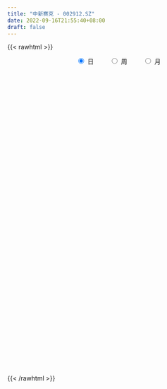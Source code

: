 ```yaml
---
title: "中新赛克 - 002912.SZ"
date: 2022-09-16T21:55:40+08:00
draft: false
---
```

{{< rawhtml >}}
    <div style="text-align: center">
        <label style="padding: 1rem;"><input style="margin-right: .5rem" type="radio" name="period" value="D" checked onclick="period_change(this)">日</label>
        <label style="padding: 1rem;"><input style="margin-right: .5rem" type="radio" name="period" value="W" onclick="period_change(this)">周</label>
        <label style="padding: 1rem;"><input style="margin-right: .5rem" type="radio" name="period" value="M" onclick="period_change(this)">月</label>
    </div>
    <div id="chart" style="height: 700px;"></div> 
    <script type="text/javascript">
        const D_v = [27392.15,21188.3,19932.43,12129.23,14991.01,16938.11,16570.23,15150.97,21755.66,35265.59,36375.56,37086.02,25281.1,17685.2,20396.64,35292.31,23114.04,14142.16,17305.03,17821.37,15629.65,11812.99,14235.54,15290.32,10372.52,20174.5,33782.02,60366.22,33017.73,21398.08,13720.65,16581.1,15037.75,15172.44,19853.79,28408.87,17997.46,9230.08,16575.89,20531.79,11682.82,15858.46,15372.38,54426.39,44485.3,35920.52,33204.63,24134.55,18406.83,15133.48,16673.34,20553.17,20922.18,17782.15,25584.72,30707.88,22743.25,22623.55,21228.97,20996.65,16700.18,16759.38,24918.83,17023.9,14553.87,12307.73,19607.86,11196.17,14450.45,13644.49,13527.84,13766.8,13507.29,15582.98,10727.52,11727.62,12332.93,15621.89,26439.06,20459.28,11033.15,24185.21,26629.55,21961.63,25029.06,19865.42,20428.54,22207.29,28604.42,26943.17,23303.07,21938.82,15980.33,28017.02,26006.25,30154.55,19507.65,15356.32,16239.89,28914.27,33064.45,20480.48,15719.22,17317.21,23372.91,13578.88,14376.88,16750.0,21797.84,13559.63,11965.01,13685.47,11912.86,18505.73,25457.09,28501.0,19621.49,35647.34,18178.23,44991.0,30057.29,22506.43,20445.27,16069.59,35052.29,39566.86,36092.96,40563.73,35732.7,21110.69,17644.16,15469.95,17557.59,19969.74,18543.24,13464.6,10692.28,18265.55,13537.84,43641.56,26297.19,22678.46,18861.66,14436.8,14645.73,19089.01,24637.54,16333.64,14096.42,20271.1,61247.63,51458.26,23941.39,21439.8,21819.18,13215.19,9320.89,11008.92,15809.73,16958.35,19908.17,10473.06,14744.44,18967.6,11855.78,11679.03,12523.24,14262.67,13298.2,14250.55,13513.1,10595.72,8666.09,8235.25,6741.88,7139.1,21554.46,14856.89,11052.92,14633.59,10591.84,13211.19,12807.06,10357.34,11983.97,9037.67,16050.25,11155.7,11197.57,39674.95,36997.47,23961.74,15568.72,13573.29,13673.62,20399.36,16492.37,17397.38,15244.62,14972.62,11118.66,14064.6,11987.95,13708.38,16492.68,12950.02,21444.89,11702.32,13304.27,15628.32,64313.03,100051.51,64183.26,58910.22,67994.0,39281.85,19505.28,22375.06,30498.7,53149.95,20563.76,17722.87,15925.61,12333.35,10613.38,12307.07,29658.15,14713.11,9001.1,10694.3,9582.64,8050.4,10571.76,10848.03,10193.55,5467.08,13227.81,6829.09,4962.75,8956.59,9626.8,11385.28,7542.35,40260.85,22354.72,20593.78,18546.71,22385.91,10176.31,13921.52,12839.48,15502.42,8943.33,10353.17,9256.34,8449.71,16996.6,9402.92,9503.88,7405.31,5710.19,7079.04,7457.11,8414.76,4415.14,9216.09,4005.88,5410.54,5851.95,4035.03,4496.43,3833.41,37157.78,15934.8,8315.71,4342.34,6289.67,5111.58,8521.37,9745.74,14962.08,8247.75,11602.88,10519.47,9718.12,13656.46,7923.3,10833.15,7487.27,7779.28,7549.05,6941.04,5879.96,9246.02,6753.09,5227.52,9462.0,6481.34,12585.71,8695.23,9028.87,22498.69,11162.03,8478.68,22771.89,23427.24,16763.1,12344.89,17893.09,13993.2,11738.05,13451.53,15276.5,29416.21,43269.53,20496.56,14203.15,16692.0,13011.4,12174.51,13400.67,11804.0,8403.2,8679.75,18628.06,11591.23,16469.52,9791.9,16633.97,17629.59,10750.5,16687.02,16151.42,17496.87,11005.73,22550.81,14777.57,33271.49,30442.0,19852.98,18387.84,16154.81,21087.8,38552.6,45551.1,28094.52,13956.79,19932.53,14335.1,13534.07,11599.77,13232.31,8014.47,6729.85,8372.8,10578.99,11781.59,22215.44,14321.81,12015.74,19535.36,10585.59,11243.29,8187.93,8320.98,12694.15,15189.07,18899.14,22897.49,21528.33,13511.54,13740.05,13718.34,14955.38,29197.67,54084.82,29651.92,36518.43,31082.35,21866.32,48585.53,38935.83,21511.75,17469.94,13181.92,12258.78,10434.13,11678.51,12554.37,18189.49,14247.79,11131.36,7447.93,10084.24,11168.43,9533.41,6092.31,8181.09,15750.76,11959.27,11970.89,12091.44,13878.22,11377.77,18837.84,25787.1,22694.45,9906.8,13169.17,13547.34,9235.58,7844.34,10536.08,7717.21,12785.69,7118.77,22433.73,19492.02,19736.36,8917.41,11165.69,9806.29,10752.56,9159.52,14172.34,18373.72,17612.73,11667.0,13103.44,11966.3,12342.67,13274.89,12971.6,13569.93,11275.67,10531.43,13549.6,21015.16,26006.2,27929.17,19847.88,36057.42,18435.24,15426.44,25226.48,12491.25,12317.95,12487.76,26690.83,18557.65,11829.92,10608.6,16123.0,6657.74,11041.02,12722.9,6719.2,10539.75,10318.0,9463.68,8752.0,14758.01,10069.94,12243.34,16704.04,26984.12,20411.46,122514.32,91825.61,38280.73,47381.34,24692.12,29607.44,20762.84,14809.46,15052.66,13601.98,8380.6,9023.44,7993.53,13245.16,11447.86,14314.37,12481.13,11025.0,8861.2,8225.06,11257.4,9894.4,9315.8,8084.19,7073.89,9738.26,5920.91,4431.0,4604.0,5298.75,6667.64,21288.8,12233.0]
const D_histogram = [0.0,0.0325470085,0.0396793143,0.0795574534,0.1070557623,0.0127900367,-0.0788541228,-0.1645094492,-0.3513123289,-0.7836486525,-1.2669349774,-1.3346514558,-1.2897438015,-1.1181387015,-0.9010110513,-0.5900126856,-0.3831932441,-0.2114344476,-0.1754721077,-0.1105996531,-0.1717925782,-0.1558772402,-0.199962821,-0.1110485648,-0.0465651329,0.03634558,0.3318698776,0.8835304875,1.1410503828,1.2823475896,1.2485714684,1.1741870604,1.0991858442,0.9301361263,0.9009716948,0.8268574377,0.672325103,0.4675749841,0.2461223858,0.1764968086,0.0763694019,-0.125869554,-0.2414607845,-0.7696601435,-1.1211506478,-1.4155690898,-1.4219829498,-1.4229933641,-1.3847737375,-1.3106020115,-1.1426833234,-1.0204832266,-0.9552694126,-0.8931914986,-0.8087705031,-0.5776339862,-0.3706381816,-0.1192183569,0.085234329,0.2416787888,0.2935485168,0.2822282653,0.4392975139,0.5305780953,0.5771819476,0.6252099113,0.6861422115,0.6897778903,0.5836244651,0.418635486,0.2991310282,0.2577524162,0.3064901877,0.2425317689,0.2115694973,0.2011531019,0.2132746893,0.1184239099,-0.0566416999,-0.3052250934,-0.3908791364,-0.504324647,-0.323044419,-0.0781216218,0.0587364548,0.193305596,0.2832072659,0.266363636,0.0578073733,0.1132237891,0.1675568664,0.1433141358,0.0643840467,0.1274755745,0.1094214931,0.2020244597,0.219547758,0.1700864583,0.1146690536,-0.0248007673,-0.2580866743,-0.4429070797,-0.5004983355,-0.5679970254,-0.6885648377,-0.6539016166,-0.5988505171,-0.6282681542,-0.6987206146,-0.6926042984,-0.6729760901,-0.5665164344,-0.425876511,-0.19171925,0.0707078003,0.2584400635,0.4042410478,0.6000733361,0.6828899951,0.8880839277,1.013611093,1.023516385,0.9676727237,0.8643208444,0.8546168567,0.9117430571,0.7536046559,0.4020208146,0.3193985949,0.1658142292,0.0015906293,-0.1058129984,-0.088130384,-0.1338092581,-0.1839553369,-0.1655684609,-0.1782032764,-0.23537863,-0.2384417016,0.017115785,0.1858486917,0.2723856667,0.333517246,0.358806028,0.3735256538,0.3538325274,0.3351322272,0.3338632705,0.3051730993,0.2856313426,-0.0558257575,-0.3844677702,-0.6065630409,-0.6799287198,-0.6189400351,-0.5680626888,-0.500644566,-0.4124885714,-0.3424572139,-0.3102891937,-0.3494191633,-0.3353013579,-0.3394770455,-0.3764622891,-0.3948389972,-0.3779909746,-0.3773770549,-0.2961275143,-0.1972775549,-0.1221225386,0.0002517319,0.076883404,0.1595808849,0.1845837207,0.1997730491,0.1967108855,0.3082801944,0.4060131059,0.464136036,0.5322562121,0.52527718,0.5731424972,0.5845591564,0.5252509763,0.4605399615,0.37946891,0.4064004914,0.395941525,0.3502055537,0.447969401,0.5248692305,0.4545527178,0.3577934312,0.2787114262,0.18358709,0.1882750194,0.1150877935,0.0509092303,-0.0343688658,-0.0919469197,-0.1225534551,-0.1598980613,-0.1965911474,-0.2662421817,-0.3439962812,-0.362618762,-0.3296124543,-0.2894759262,-0.2188729677,-0.2306557109,0.0044574793,0.389005019,0.6534405306,0.4845398257,0.1940954554,-0.076060329,-0.2247141087,-0.2838025271,-0.3736298388,-0.5684224786,-0.6592306444,-0.6760478157,-0.7219239813,-0.6958096003,-0.6020198251,-0.4578697346,-0.26250254,-0.1372122443,-0.0723108071,-0.0472210129,0.0250983058,0.0887103349,0.104399192,0.120261006,0.110874912,0.1114303123,0.0873012826,0.0896097417,0.0864654489,0.0517914615,0.0998868057,0.1658408085,0.2034149783,0.3560613419,0.4367257694,0.4938527839,0.4306366355,0.3389964757,0.2405919262,0.1463868197,0.1340852514,0.1032590651,0.0858151541,0.0557798367,0.0205761906,0.0030769713,0.032046407,0.013883163,-0.0335396036,-0.080146656,-0.1114911895,-0.0866998638,-0.0661162632,-0.0714344994,-0.0772296615,-0.1147527694,-0.1022870473,-0.0448697499,0.0167548527,0.0317991435,0.0518863891,0.0841740212,-0.0813541492,-0.2452204246,-0.3101894559,-0.3288423177,-0.344817562,-0.3274968678,-0.3341408368,-0.3081086355,-0.3299047765,-0.3044794431,-0.2398846458,-0.1810202033,-0.1577767512,-0.0575249686,0.0373684661,0.1315018708,0.1682322478,0.2260250441,0.2730529536,0.3127987236,0.3228475367,0.3602453336,0.3430803405,0.3250195007,0.2606544374,0.2300354267,0.2120759403,0.1935748275,0.1995136087,0.2276629091,0.1930721433,0.1339320836,0.1674991086,0.2442682022,0.2248335615,0.1851735902,0.1083285245,0.0304651273,-0.0050954738,-0.0167329791,-0.0146422862,0.0432018216,0.1469002265,0.1944344562,0.2012783841,0.2009461942,0.1599376778,0.1507405993,0.1456664557,0.1067344111,0.0490166794,0.0015836822,0.0058376986,0.003323051,0.0381716654,0.0524053677,0.100077517,0.1181178395,0.1189232955,0.0837241087,0.0901535952,0.0512949983,0.0319195461,0.0461203461,0.0141461732,0.0927204726,0.1073424086,0.1414958617,0.1098353932,0.0485442169,0.0324102102,-0.2054516742,-0.4678808325,-0.6913179653,-0.8036367414,-0.7530734281,-0.6498544071,-0.4952253882,-0.3574704265,-0.297325173,-0.2468179489,-0.1961404827,-0.1411840984,-0.1199282503,-0.0434167981,0.0874284308,0.152096839,0.2085644587,0.1664735905,0.1352728243,0.1224358708,0.1100156981,0.0937898569,0.05794657,-0.013972725,-0.1015109048,-0.1914657326,-0.2962904212,-0.3021565991,-0.2322377761,-0.2200625883,-0.2876126801,-0.1437512324,0.0749891013,0.1720329722,0.1803006167,0.1505878198,0.110409348,0.1331724941,0.0700831504,-0.0194186445,-0.1079756283,-0.1227671208,-0.116433869,-0.0962884833,-0.0632171,-0.0663913587,-0.1149403232,-0.1955040515,-0.1944622875,-0.2057008378,-0.1795442859,-0.1947288242,-0.1841693776,-0.1410152917,-0.0991557993,-0.0562470208,-0.0205453106,-0.1079718917,-0.2396639927,-0.2659303059,-0.286676056,-0.1650127275,-0.1400576548,-0.0637491448,0.0013248323,0.0929571619,0.1426135283,0.1853682428,0.2083698383,0.2019936234,0.1923940729,0.2057278063,0.211207977,0.2703474488,0.3332379235,0.323585508,0.3167345176,0.3087239378,0.2767284745,0.2760568269,0.2701736476,0.2798619058,0.3166714255,0.3512360598,0.3383851587,0.3078428921,0.2422225713,0.2002616917,0.1665770171,0.1209587285,0.104437917,0.0965720272,0.0873031675,0.1023307496,0.1194405115,0.1315807792,0.1913622598,0.202129489,0.243053539,0.2440204813,0.1995527462,0.185919584,0.1708440301,0.1310145983,0.072353818,-0.0258323793,-0.1295464961,-0.1722810272,-0.1856490367,-0.2516007346,-0.273727987,-0.239161502,-0.2341450794,-0.1899434711,-0.1122165464,-0.0364407117,0.0227357993,0.0485707502,0.0762935559,0.090808936,0.1158617412,0.1567908213,0.1994243253,0.2149096165,0.231222646,0.0871281671,0.0010963208,0.0248875174,0.0147396868,-0.0046949178,-0.0097754986,-0.0119524089,-0.0402477676,-0.0731278154,-0.0923130952,-0.092125986,-0.089169123,-0.1112314199,-0.0952346964,-0.0987626663,-0.1600670118,-0.2125244885,-0.2472681523,-0.2595897741,-0.2515147039,-0.2560325033,-0.2657083593,-0.2238975201,-0.1929787848,-0.143264564,-0.0974509791,-0.0664725767,-0.0347778344,-0.0131508021,0.0144639426,-0.0290392209,-0.0860530686]
const D_fast = [0.0,0.0406837607,0.057735895,0.1175033974,0.171765647,0.0806974305,-0.0306602596,-0.1574429484,-0.4320739102,-1.0603223971,-1.8603424662,-2.2617218086,-2.5392501046,-2.6471796801,-2.6553047927,-2.4918095984,-2.3807884679,-2.2618882834,-2.2697939703,-2.2325714291,-2.3367124987,-2.3597664707,-2.4538427567,-2.3926906418,-2.3398484931,-2.2478513852,-1.8693596182,-1.0968163864,-0.5540338954,-0.0921497912,0.1862169547,0.4053793117,0.6051745566,0.6686588703,0.8647373625,0.9973374648,1.0108864058,0.923030033,0.7631080312,0.7376066561,0.6565715998,0.4228652554,0.2469088289,-0.4737055661,-1.1054837323,-1.7537944468,-2.1157040442,-2.4724627995,-2.7804366072,-3.0339153841,-3.1516675269,-3.2845882368,-3.458191776,-3.6194117366,-3.7371833669,-3.6504553465,-3.5361190873,-3.3145038519,-3.0887425836,-2.8718784267,-2.7466215695,-2.6873847546,-2.4204911276,-2.1965660223,-2.0056666832,-1.8013362416,-1.5688683886,-1.3927882372,-1.3530355461,-1.4133656537,-1.4580873545,-1.4350278625,-1.3096675441,-1.3129930206,-1.2910629179,-1.2511910378,-1.1857507781,-1.25099558,-1.4402216147,-1.7651112817,-1.9484851087,-2.188011781,-2.0874926579,-1.8621002661,-1.7105580758,-1.5276625356,-1.3669590492,-1.3172117701,-1.5113161895,-1.4275938264,-1.3313715325,-1.3197857292,-1.3826198066,-1.2876593852,-1.2783580933,-1.1352490117,-1.0628387739,-1.0697784591,-1.0965286004,-1.2421986131,-1.5400061887,-1.835553364,-2.0182692037,-2.2277671499,-2.5204761716,-2.6492883547,-2.7439498845,-2.9304345601,-3.1755671742,-3.3426019325,-3.4912177468,-3.5263871997,-3.492216404,-3.3059889555,-3.0258849551,-2.7735426761,-2.5266814298,-2.1808308075,-1.9272916497,-1.5000767352,-1.1211467967,-0.8553624084,-0.6692878887,-0.5565595569,-0.3526093305,-0.0675473659,-0.0372846031,-0.2883632407,-0.2911358117,-0.4032666201,-0.5670925626,-0.70094944,-0.7052994215,-0.7844306102,-0.8805655232,-0.9035707624,-0.960756397,-1.0767764082,-1.1394499052,-0.8796134722,-0.6644183927,-0.509785001,-0.3652741101,-0.2502838212,-0.142182782,-0.0734177765,-0.0083350199,0.073861841,0.1214649447,0.1733310237,-0.1820825159,-0.6068414712,-0.980577502,-1.2239253609,-1.317671685,-1.4088100108,-1.4665530295,-1.4815191778,-1.4971021238,-1.542506402,-1.6689911625,-1.7386986965,-1.8277436455,-1.9588444614,-2.0759309188,-2.1535806398,-2.2473109838,-2.2400933219,-2.1905627512,-2.1459383695,-2.023501166,-1.9276486429,-1.8050559408,-1.7339071749,-1.6687745842,-1.6226590264,-1.4340196689,-1.2347834809,-1.0606265418,-0.8594423126,-0.7351020498,-0.5439511082,-0.3863946599,-0.314390096,-0.2639661204,-0.2501699444,-0.1216382401,-0.0331118252,0.0087035918,0.2184597894,0.4265769266,0.4698985933,0.4625876645,0.4531835161,0.4039559523,0.4557126366,0.4112973591,0.3598461035,0.2659757909,0.185411007,0.1241661079,0.0468469863,-0.0389938866,-0.1752054663,-0.3389586361,-0.4482358074,-0.4976326133,-0.5298650668,-0.5139803501,-0.5834270211,-0.3471994611,0.1345993334,0.5623949777,0.5146292291,0.2727087227,-0.0164621439,-0.2212944508,-0.351333501,-0.5345682724,-0.8714665319,-1.1270823587,-1.3129114839,-1.5392686449,-1.6871066639,-1.743821845,-1.7141391882,-1.5843976286,-1.4934103939,-1.4465866585,-1.4333021176,-1.3547082223,-1.2689186096,-1.2271299545,-1.181202889,-1.1628702549,-1.1344572766,-1.1367609856,-1.1120500911,-1.0935780217,-1.1153041438,-1.0422370982,-0.9348228932,-0.8463949788,-0.6047332798,-0.4148874099,-0.2342971994,-0.1898541889,-0.1967452298,-0.2350017977,-0.2926101994,-0.2713904548,-0.2764018748,-0.2723919974,-0.2884823555,-0.318541954,-0.3352719305,-0.298290893,-0.3129833463,-0.3687910137,-0.4354347302,-0.494652061,-0.4915357013,-0.4874811664,-0.5106580275,-0.535760605,-0.6019719052,-0.615077945,-0.568878085,-0.5030647692,-0.4800706926,-0.4470118497,-0.3936807124,-0.57954742,-0.8047188016,-0.9472351968,-1.0480986381,-1.1502782729,-1.2148317956,-1.3050109739,-1.3560059315,-1.4602782666,-1.5109727939,-1.5063491581,-1.4927397664,-1.5089405021,-1.4230699616,-1.3188344104,-1.191825538,-1.1130370991,-0.9987380418,-0.8834468939,-0.765501443,-0.6747407457,-0.5472816154,-0.4786765233,-0.415482488,-0.4146839419,-0.387794096,-0.3527345973,-0.3228420033,-0.2670248198,-0.1819597921,-0.1682825221,-0.193939561,-0.1184977589,0.0193383854,0.056112135,0.0627455612,0.0129826267,-0.0572644887,-0.0940989582,-0.1099197083,-0.111489587,-0.0428450238,0.0975784377,0.1937212815,0.2508848055,0.3007891641,0.2997650671,0.3282531385,0.3595956088,0.3473471669,0.3018836051,0.2548465285,0.2605599695,0.2588760846,0.3032676154,0.3306026596,0.4032941882,0.4508639705,0.4814002504,0.4671320908,0.4960999762,0.4700651287,0.4586695631,0.4844004496,0.45596282,0.5577172376,0.5991747758,0.6687021943,0.664500574,0.6153454519,0.6073139979,0.3180891948,-0.0613101716,-0.4575767957,-0.7708047572,-0.9085098009,-0.9677543817,-0.9369317098,-0.8885443548,-0.9027303945,-0.9139276577,-0.9122853122,-0.8926249524,-0.9013511669,-0.8356939142,-0.6829915776,-0.5802989597,-0.4716902253,-0.4721626959,-0.469545256,-0.4517732418,-0.43668949,-0.4294678669,-0.4508245114,-0.5262369876,-0.6391528937,-0.7769741546,-0.9558714484,-1.0372767761,-1.0254173972,-1.0682578565,-1.2077111183,-1.0997874787,-0.8622998696,-0.7222477557,-0.668904957,-0.6609707989,-0.6735469338,-0.6174906642,-0.6630592203,-0.7574156762,-0.8729665671,-0.9184498398,-0.9412250553,-0.9451517904,-0.9278846821,-0.9476567804,-1.0249408258,-1.154380567,-1.2019543748,-1.2646181346,-1.2833476542,-1.3472143986,-1.3826972963,-1.3747970334,-1.3577264908,-1.3288794675,-1.2983140849,-1.4127336389,-1.6043417381,-1.6970906278,-1.7895053919,-1.7090952453,-1.7191545863,-1.6587833625,-1.5933781773,-1.4785065573,-1.3931968087,-1.3041000335,-1.2290059785,-1.1848837875,-1.1463848198,-1.0816191349,-1.0233369699,-0.8966106359,-0.7504106804,-0.6791667189,-0.6068340798,-0.5376636751,-0.5004770199,-0.4321344607,-0.3704742282,-0.2908204935,-0.1748431175,-0.0524694682,0.0192759204,0.0656943768,0.0606296988,0.0687342422,0.0766938219,0.0613152154,0.0709038831,0.0871810002,0.0997379323,0.1403482019,0.1873180917,0.2323535541,0.3399755996,0.4012752011,0.5029626358,0.5649346985,0.5703551499,0.6032018837,0.6308373374,0.6237615551,0.5831892293,0.4785449372,0.3424441963,0.2566394085,0.1968591398,0.0680072582,-0.022551991,-0.0477758815,-0.1012957287,-0.1045799881,-0.0549072,0.0117584567,0.0766189176,0.114596556,0.1613927507,0.1986103648,0.2526286052,0.3327553907,0.4252449761,0.4944576714,0.5685763624,0.4462639252,0.3605061591,0.3905192351,0.3840563262,0.3634479921,0.3559235367,0.3507585242,0.3124012236,0.2612392219,0.2189756683,0.196131281,0.1767958633,0.1269257113,0.1191137608,0.0908951243,-0.0104259742,-0.1160145729,-0.2125752749,-0.2897943402,-0.3445979459,-0.4131238712,-0.489226817,-0.5033903578,-0.5207163188,-0.506818239,-0.4853673988,-0.4710071405,-0.4480068568,-0.4296675251,-0.3984367948,-0.4491997634,-0.5277268783]
const D_slow = [0.0,0.0081367521,0.0180565807,0.0379459441,0.0647098846,0.0679073938,0.0481938631,0.0070665008,-0.0807615814,-0.2766737445,-0.5934074889,-0.9270703528,-1.2495063032,-1.5290409786,-1.7542937414,-1.9017969128,-1.9975952238,-2.0504538357,-2.0943218626,-2.1219717759,-2.1649199205,-2.2038892305,-2.2538799358,-2.281642077,-2.2932833602,-2.2841969652,-2.2012294958,-1.9803468739,-1.6950842782,-1.3744973808,-1.0623545137,-0.7688077486,-0.4940112876,-0.261477256,-0.0362343323,0.1704800271,0.3385613029,0.4554550489,0.5169856453,0.5611098475,0.580202198,0.5487348095,0.4883696133,0.2959545775,0.0156669155,-0.3382253569,-0.6937210944,-1.0494694354,-1.3956628698,-1.7233133727,-2.0089842035,-2.2641050102,-2.5029223633,-2.726220238,-2.9284128637,-3.0728213603,-3.1654809057,-3.1952854949,-3.1739769127,-3.1135572155,-3.0401700863,-2.9696130199,-2.8597886415,-2.7271441176,-2.5828486308,-2.4265461529,-2.2550106001,-2.0825661275,-1.9366600112,-1.8320011397,-1.7572183827,-1.6927802786,-1.6161577317,-1.5555247895,-1.5026324152,-1.4523441397,-1.3990254674,-1.3694194899,-1.3835799149,-1.4598861882,-1.5576059723,-1.6836871341,-1.7644482388,-1.7839786443,-1.7692945306,-1.7209681316,-1.6501663151,-1.5835754061,-1.5691235628,-1.5408176155,-1.4989283989,-1.463099865,-1.4470038533,-1.4151349597,-1.3877795864,-1.3372734715,-1.282386532,-1.2398649174,-1.211197654,-1.2173978458,-1.2819195144,-1.3926462843,-1.5177708682,-1.6597701245,-1.8319113339,-1.9953867381,-2.1450993674,-2.3021664059,-2.4768465596,-2.6499976342,-2.8182416567,-2.9598707653,-3.066339893,-3.1142697055,-3.0965927555,-3.0319827396,-2.9309224776,-2.7809041436,-2.6101816448,-2.3881606629,-2.1347578897,-1.8788787934,-1.6369606125,-1.4208804014,-1.2072261872,-0.9792904229,-0.790889259,-0.6903840553,-0.6105344066,-0.5690808493,-0.568683192,-0.5951364416,-0.6171690375,-0.6506213521,-0.6966101863,-0.7380023015,-0.7825531206,-0.8413977781,-0.9010082035,-0.8967292573,-0.8502670844,-0.7821706677,-0.6987913562,-0.6090898492,-0.5157084357,-0.4272503039,-0.3434672471,-0.2600014295,-0.1837081546,-0.112300319,-0.1262567584,-0.2223737009,-0.3740144611,-0.5439966411,-0.6987316499,-0.8407473221,-0.9659084636,-1.0690306064,-1.1546449099,-1.2322172083,-1.3195719991,-1.4033973386,-1.4882666,-1.5823821723,-1.6810919216,-1.7755896652,-1.8699339289,-1.9439658075,-1.9932851963,-2.0238158309,-2.0237528979,-2.0045320469,-1.9646368257,-1.9184908955,-1.8685476333,-1.8193699119,-1.7422998633,-1.6407965868,-1.5247625778,-1.3916985248,-1.2603792298,-1.1170936055,-0.9709538164,-0.8396410723,-0.7245060819,-0.6296388544,-0.5280387315,-0.4290533503,-0.3415019619,-0.2295096116,-0.098292304,0.0153458755,0.1047942333,0.1744720898,0.2203688623,0.2674376172,0.2962095656,0.3089368731,0.3003446567,0.2773579268,0.246719563,0.2067450477,0.1575972608,0.0910367154,0.0050376451,-0.0856170454,-0.168020159,-0.2403891405,-0.2951073824,-0.3527713102,-0.3516569404,-0.2544056856,-0.091045553,0.0300894035,0.0786132673,0.0595981851,0.0034196579,-0.0675309739,-0.1609384336,-0.3030440533,-0.4678517143,-0.6368636683,-0.8173446636,-0.9912970636,-1.1418020199,-1.2562694536,-1.3218950886,-1.3561981496,-1.3742758514,-1.3860811047,-1.3798065282,-1.3576289445,-1.3315291465,-1.301463895,-1.273745167,-1.2458875889,-1.2240622682,-1.2016598328,-1.1800434706,-1.1670956052,-1.1421239038,-1.1006637017,-1.0498099571,-0.9607946217,-0.8516131793,-0.7281499833,-0.6204908244,-0.5357417055,-0.475593724,-0.438997019,-0.4054757062,-0.3796609399,-0.3582071514,-0.3442621922,-0.3391181446,-0.3383489018,-0.3303373,-0.3268665093,-0.3352514101,-0.3552880742,-0.3831608715,-0.4048358375,-0.4213649033,-0.4392235281,-0.4585309435,-0.4872191358,-0.5127908977,-0.5240083351,-0.519819622,-0.5118698361,-0.4988982388,-0.4778547335,-0.4981932708,-0.559498377,-0.6370457409,-0.7192563204,-0.8054607109,-0.8873349278,-0.970870137,-1.0478972959,-1.13037349,-1.2064933508,-1.2664645123,-1.3117195631,-1.3511637509,-1.365544993,-1.3562028765,-1.3233274088,-1.2812693469,-1.2247630858,-1.1564998475,-1.0783001666,-0.9975882824,-0.907526949,-0.8217568639,-0.7405019887,-0.6753383793,-0.6178295227,-0.5648105376,-0.5164168307,-0.4665384285,-0.4096227013,-0.3613546654,-0.3278716445,-0.2859968674,-0.2249298169,-0.1687214265,-0.1224280289,-0.0953458978,-0.087729616,-0.0890034844,-0.0931867292,-0.0968473008,-0.0860468454,-0.0493217887,-0.0007131747,0.0496064213,0.0998429699,0.1398273893,0.1775125391,0.2139291531,0.2406127558,0.2528669257,0.2532628462,0.2547222709,0.2555530336,0.26509595,0.2781972919,0.3032166712,0.332746131,0.3624769549,0.3834079821,0.4059463809,0.4187701305,0.426750017,0.4382801035,0.4418166468,0.464996765,0.4918323671,0.5272063326,0.5546651809,0.5668012351,0.5749037876,0.5235408691,0.4065706609,0.2337411696,0.0328319842,-0.1554363728,-0.3178999746,-0.4417063216,-0.5310739282,-0.6054052215,-0.6671097087,-0.7161448294,-0.751440854,-0.7814229166,-0.7922771161,-0.7704200084,-0.7323957987,-0.680254684,-0.6386362864,-0.6048180803,-0.5742091126,-0.5467051881,-0.5232577238,-0.5087710813,-0.5122642626,-0.5376419888,-0.585508422,-0.6595810273,-0.735120177,-0.7931796211,-0.8481952681,-0.9200984382,-0.9560362463,-0.9372889709,-0.8942807279,-0.8492055737,-0.8115586187,-0.7839562818,-0.7506631582,-0.7331423706,-0.7379970318,-0.7649909388,-0.795682719,-0.8247911863,-0.8488633071,-0.8646675821,-0.8812654218,-0.9100005026,-0.9588765155,-1.0074920873,-1.0589172968,-1.1038033683,-1.1524855743,-1.1985279187,-1.2337817416,-1.2585706915,-1.2726324467,-1.2777687743,-1.3047617472,-1.3646777454,-1.4311603219,-1.5028293359,-1.5440825178,-1.5790969315,-1.5950342177,-1.5947030096,-1.5714637191,-1.535810337,-1.4894682763,-1.4373758168,-1.3868774109,-1.3387788927,-1.2873469411,-1.2345449469,-1.1669580847,-1.0836486038,-1.0027522268,-0.9235685974,-0.846387613,-0.7772054944,-0.7081912876,-0.6406478757,-0.5706823993,-0.4915145429,-0.403705528,-0.3191092383,-0.2421485153,-0.1815928725,-0.1315274495,-0.0898831952,-0.0596435131,-0.0335340339,-0.0093910271,0.0124347648,0.0380174522,0.0678775801,0.1007727749,0.1486133399,0.1991457121,0.2599090968,0.3209142172,0.3708024037,0.4172822997,0.4599933073,0.4927469568,0.5108354113,0.5043773165,0.4719906925,0.4289204357,0.3825081765,0.3196079928,0.2511759961,0.1913856206,0.1328493507,0.085363483,0.0573093464,0.0481991684,0.0538831183,0.0660258058,0.0850991948,0.1078014288,0.1367668641,0.1759645694,0.2258206507,0.2795480549,0.3373537164,0.3591357581,0.3594098383,0.3656317177,0.3693166394,0.3681429099,0.3656990353,0.3627109331,0.3526489912,0.3343670373,0.3112887635,0.288257267,0.2659649863,0.2381571313,0.2143484572,0.1896577906,0.1496410377,0.0965099155,0.0346928775,-0.0302045661,-0.093083242,-0.1570913679,-0.2235184577,-0.2794928377,-0.3277375339,-0.3635536749,-0.3879164197,-0.4045345639,-0.4132290225,-0.416516723,-0.4129007374,-0.4201605426,-0.4416738097]
const D_data = [['2020-08-27', 80.9, 78.67, 78.11, 81.16],['2020-08-28', 78.68, 79.18, 77.28, 79.21],['2020-08-31', 79.18, 79.0, 79.0, 80.36],['2020-09-01', 78.51, 79.59, 77.58, 79.66],['2020-09-02', 79.59, 79.7, 78.8, 80.06],['2020-09-03', 79.7, 78.05, 77.88, 79.88],['2020-09-04', 77.27, 77.56, 76.85, 77.9],['2020-09-07', 77.56, 77.06, 76.95, 78.1],['2020-09-08', 77.1, 74.84, 74.77, 77.49],['2020-09-09', 74.29, 69.6, 69.49, 74.29],['2020-09-10', 70.0, 65.59, 64.86, 70.97],['2020-09-11', 65.08, 68.15, 65.0, 69.99],['2020-09-14', 68.48, 68.29, 67.81, 69.39],['2020-09-15', 68.0, 69.3, 67.77, 69.67],['2020-09-16', 69.4, 69.88, 68.52, 70.62],['2020-09-17', 70.4, 71.63, 69.6, 73.51],['2020-09-18', 71.9, 71.06, 70.1, 71.98],['2020-09-21', 71.2, 71.12, 70.5, 72.09],['2020-09-22', 70.62, 69.53, 69.03, 71.37],['2020-09-23', 69.65, 69.75, 68.74, 70.5],['2020-09-24', 69.79, 67.76, 67.52, 69.79],['2020-09-25', 67.9, 68.16, 67.3, 69.2],['2020-09-28', 68.26, 66.87, 66.59, 69.22],['2020-09-29', 66.94, 68.21, 66.94, 69.18],['2020-09-30', 68.21, 67.93, 67.67, 68.94],['2020-10-09', 69.02, 68.23, 68.06, 69.99],['2020-10-12', 68.91, 71.75, 68.91, 72.1],['2020-10-13', 71.0, 77.45, 69.05, 78.71],['2020-10-14', 76.51, 76.51, 75.53, 77.26],['2020-10-15', 76.76, 76.89, 76.3, 78.35],['2020-10-16', 76.46, 75.83, 75.4, 77.7],['2020-10-19', 76.6, 75.87, 75.75, 77.3],['2020-10-20', 75.24, 76.28, 74.0, 77.18],['2020-10-21', 76.44, 75.2, 74.45, 76.5],['2020-10-22', 74.65, 77.13, 74.21, 77.97],['2020-10-23', 76.8, 76.99, 76.55, 79.64],['2020-10-26', 76.08, 76.0, 74.0, 77.35],['2020-10-27', 75.22, 74.91, 74.82, 76.46],['2020-10-28', 75.15, 73.9, 72.64, 75.46],['2020-10-29', 72.02, 75.26, 72.0, 75.83],['2020-10-30', 75.78, 74.6, 74.18, 76.34],['2020-11-02', 74.2, 72.56, 71.5, 75.17],['2020-11-03', 72.96, 72.71, 72.11, 73.38],['2020-11-04', 70.66, 65.44, 65.44, 70.66],['2020-11-05', 63.69, 64.53, 63.14, 65.55],['2020-11-06', 64.53, 62.45, 61.88, 64.63],['2020-11-09', 62.35, 64.03, 62.35, 64.96],['2020-11-10', 64.69, 62.81, 62.75, 64.7],['2020-11-11', 62.7, 62.1, 61.8, 63.44],['2020-11-12', 62.08, 61.55, 61.15, 62.4],['2020-11-13', 61.51, 62.13, 60.2, 62.2],['2020-11-16', 62.13, 61.17, 60.82, 62.25],['2020-11-17', 61.06, 59.83, 59.15, 61.06],['2020-11-18', 59.4, 59.02, 58.8, 60.3],['2020-11-19', 58.42, 58.61, 57.02, 58.98],['2020-11-20', 58.69, 60.32, 58.69, 61.09],['2020-11-23', 60.0, 60.38, 59.4, 61.78],['2020-11-24', 60.26, 61.53, 60.0, 62.12],['2020-11-25', 61.3, 61.71, 60.7, 62.17],['2020-11-26', 61.11, 61.77, 61.11, 62.95],['2020-11-27', 62.1, 60.8, 60.51, 62.38],['2020-11-30', 60.61, 59.92, 59.66, 61.1],['2020-12-01', 60.0, 62.3, 60.0, 62.5],['2020-12-02', 62.79, 62.14, 61.67, 63.1],['2020-12-03', 61.95, 62.02, 61.62, 62.57],['2020-12-04', 62.5, 62.42, 62.02, 63.22],['2020-12-07', 62.45, 63.07, 62.24, 63.38],['2020-12-08', 63.08, 62.77, 62.61, 63.43],['2020-12-09', 63.0, 61.34, 61.27, 63.0],['2020-12-10', 60.76, 60.0, 60.0, 60.97],['2020-12-11', 60.16, 59.83, 59.34, 60.36],['2020-12-14', 59.73, 60.35, 58.71, 60.49],['2020-12-15', 60.7, 61.49, 60.02, 61.96],['2020-12-16', 61.79, 60.03, 59.85, 61.8],['2020-12-17', 60.0, 60.15, 58.86, 60.17],['2020-12-18', 60.0, 60.25, 59.4, 61.25],['2020-12-21', 60.01, 60.5, 59.56, 60.86],['2020-12-22', 60.47, 58.87, 58.7, 60.47],['2020-12-23', 58.8, 56.96, 55.55, 59.19],['2020-12-24', 56.78, 54.54, 54.36, 57.0],['2020-12-25', 54.0, 55.18, 53.81, 55.48],['2020-12-28', 55.16, 53.7, 53.32, 55.75],['2020-12-29', 53.53, 57.0, 53.5, 57.44],['2020-12-30', 56.92, 58.54, 56.01, 59.29],['2020-12-31', 58.54, 57.96, 57.4, 58.79],['2021-01-04', 57.7, 58.52, 57.5, 59.0],['2021-01-05', 58.54, 58.52, 58.3, 59.65],['2021-01-06', 58.5, 57.37, 56.51, 58.87],['2021-01-07', 57.02, 54.26, 53.76, 57.27],['2021-01-08', 53.8, 57.0, 53.39, 57.65],['2021-01-11', 56.79, 57.18, 56.43, 59.38],['2021-01-12', 56.74, 56.19, 55.05, 56.9],['2021-01-13', 56.0, 55.1, 54.76, 56.18],['2021-01-14', 54.89, 56.71, 54.51, 58.17],['2021-01-15', 56.73, 55.71, 54.54, 56.98],['2021-01-18', 55.12, 57.23, 54.9, 57.57],['2021-01-19', 57.56, 56.57, 56.46, 57.99],['2021-01-20', 56.77, 55.62, 55.35, 56.98],['2021-01-21', 55.92, 55.2, 54.5, 56.0],['2021-01-22', 55.02, 53.48, 53.41, 55.22],['2021-01-25', 53.35, 51.0, 50.56, 53.35],['2021-01-26', 50.51, 50.0, 49.78, 51.58],['2021-01-27', 50.2, 50.35, 49.57, 50.78],['2021-01-28', 49.85, 49.23, 49.22, 51.2],['2021-01-29', 49.95, 47.3, 46.6, 49.95],['2021-02-01', 46.94, 48.2, 46.88, 48.8],['2021-02-02', 48.1, 47.9, 47.49, 48.73],['2021-02-03', 47.88, 46.1, 46.0, 47.89],['2021-02-04', 45.99, 44.44, 43.68, 45.99],['2021-02-05', 44.8, 44.3, 44.08, 45.72],['2021-02-08', 44.6, 43.6, 43.03, 44.79],['2021-02-09', 43.71, 44.12, 43.63, 44.54],['2021-02-10', 44.21, 44.39, 43.96, 44.89],['2021-02-18', 45.0, 45.89, 44.9, 46.5],['2021-02-19', 45.69, 47.1, 45.25, 47.16],['2021-02-22', 47.29, 47.08, 46.45, 48.15],['2021-02-23', 47.88, 47.3, 45.86, 48.09],['2021-02-24', 47.0, 48.85, 46.8, 50.24],['2021-02-25', 48.88, 48.32, 47.96, 49.26],['2021-02-26', 47.78, 50.91, 47.6, 51.2],['2021-03-01', 50.75, 51.25, 50.0, 51.53],['2021-03-02', 50.98, 50.7, 50.02, 51.56],['2021-03-03', 50.75, 50.3, 49.23, 50.8],['2021-03-04', 49.5, 49.79, 49.22, 50.29],['2021-03-05', 49.3, 51.16, 49.22, 52.4],['2021-03-08', 51.35, 52.68, 50.88, 53.15],['2021-03-09', 52.68, 50.25, 49.51, 53.05],['2021-03-10', 50.29, 46.8, 46.8, 50.96],['2021-03-11', 46.8, 49.19, 46.12, 49.5],['2021-03-12', 48.94, 47.77, 47.61, 49.43],['2021-03-15', 47.03, 46.76, 46.09, 47.7],['2021-03-16', 47.0, 46.61, 46.36, 47.38],['2021-03-17', 46.66, 47.77, 46.66, 47.97],['2021-03-18', 47.76, 46.72, 46.48, 47.95],['2021-03-19', 46.41, 46.18, 45.7, 46.93],['2021-03-22', 46.17, 46.71, 45.76, 46.9],['2021-03-23', 46.73, 46.09, 45.9, 46.92],['2021-03-24', 45.88, 45.06, 45.06, 46.86],['2021-03-25', 45.06, 45.26, 44.5, 45.8],['2021-03-26', 45.59, 48.97, 45.26, 49.38],['2021-03-29', 49.22, 48.99, 48.32, 49.44],['2021-03-30', 48.98, 48.72, 48.46, 49.96],['2021-03-31', 48.6, 48.94, 48.3, 49.36],['2021-04-01', 49.5, 48.91, 48.58, 49.5],['2021-04-02', 48.84, 49.1, 48.76, 49.9],['2021-04-06', 49.07, 48.88, 48.05, 49.09],['2021-04-07', 48.9, 49.01, 48.65, 50.2],['2021-04-08', 48.98, 49.4, 48.71, 49.48],['2021-04-09', 49.42, 49.2, 48.6, 49.6],['2021-04-12', 49.09, 49.4, 48.35, 49.77],['2021-04-13', 49.31, 44.46, 44.46, 49.48],['2021-04-14', 44.0, 42.6, 41.7, 44.29],['2021-04-15', 42.5, 42.0, 41.82, 42.87],['2021-04-16', 41.92, 42.48, 41.77, 42.62],['2021-04-19', 42.59, 43.52, 42.52, 43.83],['2021-04-20', 43.44, 43.11, 43.01, 43.78],['2021-04-21', 43.12, 43.08, 42.8, 43.44],['2021-04-22', 43.12, 43.25, 42.92, 43.44],['2021-04-23', 43.24, 42.99, 42.36, 43.62],['2021-04-26', 43.01, 42.36, 42.28, 43.31],['2021-04-27', 42.34, 41.0, 40.3, 42.36],['2021-04-28', 41.35, 41.13, 40.59, 41.37],['2021-04-29', 41.12, 40.45, 40.38, 41.49],['2021-04-30', 40.37, 39.42, 39.36, 40.45],['2021-05-06', 39.42, 38.96, 38.9, 39.71],['2021-05-07', 39.11, 38.84, 38.66, 39.35],['2021-05-10', 38.8, 38.12, 37.93, 38.8],['2021-05-11', 38.12, 38.81, 38.01, 39.13],['2021-05-12', 38.59, 39.04, 38.26, 39.08],['2021-05-13', 38.96, 38.8, 38.72, 39.7],['2021-05-14', 38.82, 39.59, 38.6, 39.78],['2021-05-17', 39.58, 39.3, 39.2, 39.78],['2021-05-18', 39.48, 39.62, 39.14, 39.94],['2021-05-19', 39.57, 39.05, 38.9, 39.62],['2021-05-20', 38.82, 38.92, 38.82, 39.37],['2021-05-21', 38.8, 38.62, 38.6, 39.1],['2021-05-24', 38.62, 40.3, 38.3, 40.55],['2021-05-25', 40.77, 40.74, 40.2, 40.85],['2021-05-26', 40.66, 40.79, 40.47, 41.26],['2021-05-27', 40.86, 41.45, 40.72, 42.08],['2021-05-28', 41.45, 40.91, 40.79, 41.84],['2021-05-31', 40.8, 41.98, 40.55, 42.24],['2021-06-01', 41.95, 42.0, 41.75, 42.77],['2021-06-02', 42.01, 41.3, 41.2, 42.05],['2021-06-03', 41.3, 41.18, 41.17, 42.28],['2021-06-04', 41.14, 40.82, 40.71, 41.6],['2021-06-07', 40.82, 42.26, 40.82, 42.3],['2021-06-08', 42.33, 42.09, 41.72, 42.62],['2021-06-09', 42.18, 41.74, 41.37, 42.83],['2021-06-10', 41.68, 43.96, 41.35, 44.29],['2021-06-11', 43.82, 44.54, 43.34, 44.96],['2021-06-15', 44.63, 43.1, 42.58, 44.78],['2021-06-16', 42.72, 42.65, 42.51, 43.45],['2021-06-17', 42.3, 42.67, 41.9, 43.08],['2021-06-18', 42.45, 42.21, 42.0, 42.88],['2021-06-21', 42.0, 43.4, 41.93, 43.49],['2021-06-22', 43.4, 42.4, 42.32, 43.96],['2021-06-23', 42.64, 42.25, 41.72, 42.64],['2021-06-24', 42.5, 41.63, 41.4, 42.54],['2021-06-25', 41.43, 41.58, 41.13, 42.37],['2021-06-28', 41.35, 41.63, 41.32, 41.91],['2021-06-29', 41.63, 41.28, 41.12, 42.15],['2021-06-30', 41.05, 40.97, 40.71, 41.5],['2021-07-01', 40.97, 40.1, 40.05, 41.59],['2021-07-02', 40.48, 39.36, 38.93, 40.48],['2021-07-05', 39.88, 39.55, 39.07, 40.29],['2021-07-06', 39.34, 39.94, 38.6, 40.35],['2021-07-07', 39.65, 39.95, 39.2, 40.17],['2021-07-08', 39.7, 40.39, 39.5, 40.48],['2021-07-09', 39.96, 39.29, 38.93, 40.13],['2021-07-12', 39.71, 42.85, 39.25, 43.21],['2021-07-13', 43.0, 46.52, 42.58, 46.93],['2021-07-14', 45.6, 47.17, 45.3, 47.85],['2021-07-15', 42.52, 42.45, 42.45, 44.26],['2021-07-16', 41.2, 39.96, 39.57, 41.25],['2021-07-19', 39.99, 38.75, 37.66, 39.99],['2021-07-20', 38.5, 39.02, 38.1, 39.5],['2021-07-21', 39.02, 39.37, 38.9, 39.89],['2021-07-22', 39.37, 38.3, 38.11, 39.37],['2021-07-23', 38.25, 35.8, 35.8, 38.25],['2021-07-26', 35.69, 35.78, 35.11, 35.97],['2021-07-27', 35.88, 35.8, 35.3, 36.57],['2021-07-28', 35.6, 34.6, 34.0, 36.1],['2021-07-29', 35.3, 34.75, 34.66, 35.35],['2021-07-30', 34.63, 35.25, 34.6, 35.25],['2021-08-02', 35.26, 35.93, 34.88, 35.98],['2021-08-03', 35.88, 37.02, 35.8, 37.61],['2021-08-04', 37.0, 36.66, 36.33, 37.1],['2021-08-05', 36.45, 36.14, 36.07, 36.9],['2021-08-06', 36.26, 35.64, 35.44, 36.37],['2021-08-09', 35.54, 36.29, 35.32, 36.49],['2021-08-10', 36.12, 36.4, 36.06, 36.6],['2021-08-11', 36.4, 35.9, 35.86, 36.48],['2021-08-12', 35.81, 35.89, 35.78, 36.69],['2021-08-13', 35.78, 35.5, 35.2, 35.78],['2021-08-16', 35.43, 35.51, 35.4, 35.8],['2021-08-17', 35.36, 35.04, 34.96, 36.18],['2021-08-18', 34.94, 35.21, 34.67, 35.3],['2021-08-19', 34.8, 35.04, 34.8, 35.38],['2021-08-20', 34.92, 34.43, 34.28, 34.93],['2021-08-23', 34.75, 35.4, 34.52, 35.51],['2021-08-24', 35.45, 35.88, 35.18, 36.11],['2021-08-25', 36.05, 35.8, 35.59, 36.05],['2021-08-26', 36.68, 37.84, 36.68, 38.93],['2021-08-27', 37.38, 37.76, 36.22, 38.25],['2021-08-30', 37.44, 38.1, 37.4, 38.59],['2021-08-31', 37.73, 36.85, 36.05, 37.78],['2021-09-01', 36.71, 36.3, 34.81, 36.78],['2021-09-02', 36.07, 35.86, 35.51, 36.32],['2021-09-03', 35.86, 35.48, 35.42, 36.48],['2021-09-06', 35.47, 36.27, 35.25, 36.58],['2021-09-07', 36.06, 35.96, 35.72, 36.25],['2021-09-08', 35.8, 36.02, 35.79, 36.25],['2021-09-09', 35.96, 35.74, 35.7, 36.28],['2021-09-10', 35.76, 35.48, 35.4, 35.8],['2021-09-13', 35.6, 35.52, 35.2, 35.6],['2021-09-14', 35.52, 36.1, 35.45, 36.82],['2021-09-15', 36.12, 35.51, 35.0, 36.37],['2021-09-16', 35.4, 34.91, 34.88, 35.65],['2021-09-17', 34.86, 34.57, 34.3, 35.05],['2021-09-22', 34.23, 34.42, 34.23, 34.79],['2021-09-23', 34.6, 34.97, 34.4, 34.97],['2021-09-24', 34.86, 34.92, 34.71, 35.43],['2021-09-27', 35.18, 34.52, 34.52, 35.38],['2021-09-28', 34.51, 34.36, 34.18, 34.87],['2021-09-29', 34.2, 33.7, 33.7, 34.5],['2021-09-30', 33.72, 34.1, 33.69, 34.18],['2021-10-08', 34.1, 34.72, 34.1, 34.82],['2021-10-11', 34.73, 35.01, 34.66, 35.35],['2021-10-12', 35.01, 34.58, 34.4, 35.18],['2021-10-13', 34.58, 34.7, 34.53, 34.99],['2021-10-14', 34.8, 34.98, 34.56, 35.08],['2021-10-15', 34.2, 32.07, 31.48, 34.2],['2021-10-18', 32.07, 30.99, 30.79, 32.07],['2021-10-19', 30.75, 31.3, 30.75, 31.38],['2021-10-20', 31.31, 31.3, 31.13, 31.7],['2021-10-21', 31.3, 30.86, 30.86, 31.3],['2021-10-22', 30.87, 30.89, 30.87, 31.29],['2021-10-25', 30.89, 30.22, 29.8, 30.89],['2021-10-26', 29.85, 30.28, 29.79, 30.66],['2021-10-27', 30.25, 29.28, 29.1, 30.49],['2021-10-28', 29.1, 29.46, 28.96, 29.65],['2021-10-29', 29.4, 29.8, 29.32, 30.29],['2021-11-01', 29.81, 29.71, 29.56, 30.47],['2021-11-02', 29.72, 29.16, 29.03, 30.15],['2021-11-03', 29.42, 30.18, 29.1, 30.3],['2021-11-04', 30.14, 30.44, 30.03, 30.53],['2021-11-05', 30.44, 30.82, 30.4, 31.08],['2021-11-08', 30.63, 30.39, 30.31, 31.0],['2021-11-09', 30.14, 30.89, 30.14, 31.05],['2021-11-10', 30.89, 31.07, 30.59, 31.65],['2021-11-11', 30.87, 31.29, 30.85, 31.55],['2021-11-12', 31.29, 31.16, 30.94, 31.42],['2021-11-15', 31.16, 31.77, 31.11, 31.85],['2021-11-16', 31.75, 31.3, 31.16, 31.94],['2021-11-17', 31.19, 31.35, 31.07, 31.55],['2021-11-18', 31.58, 30.68, 30.6, 31.79],['2021-11-19', 30.78, 30.95, 30.69, 31.2],['2021-11-22', 31.22, 31.07, 30.64, 31.38],['2021-11-23', 31.07, 31.05, 30.56, 31.13],['2021-11-24', 31.31, 31.41, 30.86, 31.49],['2021-11-25', 31.47, 31.89, 31.42, 32.8],['2021-11-26', 31.9, 31.2, 31.11, 31.9],['2021-11-29', 30.79, 30.72, 30.54, 31.08],['2021-11-30', 30.72, 31.89, 30.72, 32.48],['2021-12-01', 31.79, 32.86, 31.76, 33.24],['2021-12-02', 32.81, 31.97, 31.9, 33.02],['2021-12-03', 32.29, 31.7, 31.56, 32.5],['2021-12-06', 31.94, 31.02, 30.89, 31.96],['2021-12-07', 31.13, 30.63, 30.5, 31.36],['2021-12-08', 30.63, 30.85, 30.53, 31.06],['2021-12-09', 30.71, 31.0, 30.6, 31.18],['2021-12-10', 30.91, 31.12, 30.84, 31.33],['2021-12-13', 31.48, 31.98, 30.77, 32.15],['2021-12-14', 31.91, 33.06, 31.7, 33.95],['2021-12-15', 33.11, 32.9, 32.69, 33.68],['2021-12-16', 32.8, 32.7, 32.63, 33.24],['2021-12-17', 32.75, 32.8, 32.32, 33.25],['2021-12-20', 32.86, 32.34, 32.25, 32.98],['2021-12-21', 32.1, 32.75, 32.1, 32.96],['2021-12-22', 32.73, 32.91, 32.52, 33.2],['2021-12-23', 33.08, 32.5, 32.48, 33.2],['2021-12-24', 32.49, 32.1, 31.9, 32.68],['2021-12-27', 31.93, 32.0, 31.49, 32.19],['2021-12-28', 32.0, 32.57, 32.0, 33.77],['2021-12-29', 32.41, 32.53, 32.2, 32.83],['2021-12-30', 32.55, 33.14, 32.32, 33.48],['2021-12-31', 33.16, 33.09, 32.8, 33.35],['2022-01-04', 33.36, 33.78, 33.16, 33.85],['2022-01-05', 33.97, 33.72, 33.4, 34.43],['2022-01-06', 33.9, 33.7, 33.43, 33.9],['2022-01-07', 33.67, 33.29, 33.21, 34.3],['2022-01-10', 33.34, 33.86, 32.53, 34.15],['2022-01-11', 34.1, 33.32, 33.29, 34.46],['2022-01-12', 33.32, 33.5, 33.16, 33.87],['2022-01-13', 33.88, 34.0, 33.61, 34.54],['2022-01-14', 34.0, 33.46, 33.38, 34.17],['2022-01-17', 33.83, 35.08, 33.36, 35.15],['2022-01-18', 34.97, 34.68, 34.6, 35.72],['2022-01-19', 34.55, 35.23, 34.5, 35.58],['2022-01-20', 35.13, 34.59, 34.38, 35.34],['2022-01-21', 34.42, 34.11, 33.9, 35.06],['2022-01-24', 33.8, 34.58, 33.78, 35.39],['2022-01-25', 34.58, 31.12, 31.12, 34.58],['2022-01-26', 30.5, 29.25, 29.0, 31.1],['2022-01-27', 29.26, 28.0, 28.0, 29.38],['2022-01-28', 28.01, 27.9, 27.61, 28.43],['2022-02-07', 28.5, 29.14, 28.3, 29.42],['2022-02-08', 29.14, 29.62, 28.5, 29.98],['2022-02-09', 29.58, 30.45, 29.58, 30.58],['2022-02-10', 30.45, 30.62, 30.15, 30.9],['2022-02-11', 30.6, 29.84, 29.77, 30.69],['2022-02-14', 29.84, 29.71, 29.59, 30.17],['2022-02-15', 29.83, 29.71, 29.6, 30.3],['2022-02-16', 30.21, 29.81, 29.73, 30.66],['2022-02-17', 29.78, 29.38, 29.3, 30.17],['2022-02-18', 29.41, 30.16, 29.41, 30.29],['2022-02-21', 30.36, 31.31, 30.28, 31.66],['2022-02-22', 31.15, 31.0, 30.77, 31.62],['2022-02-23', 31.02, 31.27, 30.81, 31.56],['2022-02-24', 31.08, 30.13, 29.7, 31.48],['2022-02-25', 30.3, 30.1, 30.05, 30.8],['2022-02-28', 30.52, 30.23, 29.81, 30.85],['2022-03-01', 30.31, 30.18, 29.81, 30.38],['2022-03-02', 29.99, 30.06, 29.72, 30.2],['2022-03-03', 30.26, 29.66, 29.62, 30.38],['2022-03-04', 29.66, 28.86, 28.85, 29.71],['2022-03-07', 28.87, 28.11, 27.99, 29.26],['2022-03-08', 28.11, 27.4, 27.35, 28.54],['2022-03-09', 27.42, 26.4, 25.25, 27.78],['2022-03-10', 26.98, 27.0, 26.9, 27.48],['2022-03-11', 26.69, 27.8, 26.26, 27.84],['2022-03-14', 27.49, 27.0, 27.0, 27.95],['2022-03-15', 26.6, 25.52, 25.5, 26.9],['2022-03-16', 26.04, 28.07, 25.88, 28.07],['2022-03-17', 29.04, 29.83, 28.89, 30.56],['2022-03-18', 29.84, 29.13, 28.58, 30.69],['2022-03-21', 28.99, 28.32, 27.9, 29.04],['2022-03-22', 28.55, 27.8, 27.4, 28.68],['2022-03-23', 27.85, 27.47, 27.42, 28.05],['2022-03-24', 27.43, 28.2, 26.67, 30.22],['2022-03-25', 27.93, 26.99, 26.71, 28.06],['2022-03-28', 26.17, 26.16, 25.64, 26.47],['2022-03-29', 26.28, 25.53, 25.53, 26.34],['2022-03-30', 25.68, 25.97, 25.51, 26.07],['2022-03-31', 25.97, 26.0, 25.7, 26.33],['2022-04-01', 25.8, 26.04, 25.35, 26.2],['2022-04-06', 26.04, 26.16, 25.9, 26.34],['2022-04-07', 25.95, 25.61, 25.61, 26.14],['2022-04-08', 25.56, 24.7, 24.44, 25.61],['2022-04-11', 24.75, 23.69, 23.55, 24.8],['2022-04-12', 23.75, 24.2, 23.4, 24.22],['2022-04-13', 24.13, 23.71, 23.56, 24.23],['2022-04-14', 24.5, 23.91, 23.9, 24.75],['2022-04-15', 23.79, 23.11, 23.0, 23.81],['2022-04-18', 23.03, 23.1, 22.65, 23.29],['2022-04-19', 23.26, 23.35, 23.01, 23.45],['2022-04-20', 23.49, 23.29, 23.11, 23.76],['2022-04-21', 23.59, 23.29, 22.36, 23.8],['2022-04-22', 22.9, 23.2, 22.5, 23.2],['2022-04-25', 22.8, 21.28, 21.28, 22.88],['2022-04-26', 21.5, 19.8, 19.69, 21.6],['2022-04-27', 19.53, 20.29, 19.33, 20.37],['2022-04-28', 20.29, 19.8, 19.45, 20.29],['2022-04-29', 19.9, 21.46, 19.8, 21.65],['2022-05-05', 19.38, 20.3, 19.38, 20.3],['2022-05-06', 19.88, 20.91, 19.66, 21.3],['2022-05-09', 20.79, 20.9, 20.75, 21.19],['2022-05-10', 20.7, 21.47, 20.45, 21.64],['2022-05-11', 21.79, 21.2, 21.2, 22.0],['2022-05-12', 21.02, 21.28, 20.96, 21.68],['2022-05-13', 21.29, 21.16, 20.93, 21.45],['2022-05-16', 21.31, 20.8, 20.58, 21.59],['2022-05-17', 20.94, 20.68, 20.45, 21.1],['2022-05-18', 21.03, 20.95, 20.91, 21.48],['2022-05-19', 20.69, 20.89, 20.51, 20.93],['2022-05-20', 20.97, 21.76, 20.92, 22.34],['2022-05-23', 22.05, 22.22, 21.7, 22.56],['2022-05-24', 22.46, 21.57, 21.56, 22.65],['2022-05-25', 21.58, 21.68, 21.37, 21.8],['2022-05-26', 21.8, 21.75, 21.11, 21.92],['2022-05-27', 21.83, 21.46, 21.18, 21.89],['2022-05-30', 21.45, 21.88, 21.27, 22.15],['2022-05-31', 22.15, 21.92, 21.61, 22.15],['2022-06-01', 21.91, 22.26, 21.78, 22.29],['2022-06-02', 22.28, 22.89, 22.02, 22.98],['2022-06-06', 22.89, 23.26, 22.84, 23.47],['2022-06-07', 23.45, 22.95, 22.71, 23.45],['2022-06-08', 22.86, 22.83, 22.48, 23.3],['2022-06-09', 22.83, 22.32, 22.17, 22.91],['2022-06-10', 22.12, 22.48, 22.11, 22.68],['2022-06-13', 22.37, 22.51, 22.27, 22.86],['2022-06-14', 22.35, 22.25, 21.58, 22.44],['2022-06-15', 22.25, 22.53, 22.24, 22.84],['2022-06-16', 22.54, 22.65, 22.37, 22.84],['2022-06-17', 22.55, 22.66, 22.15, 22.8],['2022-06-20', 22.63, 23.06, 22.56, 23.22],['2022-06-21', 23.06, 23.27, 22.93, 23.58],['2022-06-22', 23.59, 23.4, 23.13, 24.03],['2022-06-23', 23.85, 24.34, 23.14, 24.5],['2022-06-24', 24.39, 24.1, 23.89, 24.7],['2022-06-27', 24.7, 24.83, 24.45, 25.85],['2022-06-28', 24.82, 24.68, 24.39, 24.85],['2022-06-29', 24.59, 24.22, 24.22, 25.01],['2022-06-30', 24.2, 24.66, 24.15, 24.98],['2022-07-01', 24.66, 24.77, 24.47, 25.06],['2022-07-04', 25.07, 24.5, 24.4, 25.27],['2022-07-05', 24.51, 24.15, 23.92, 24.6],['2022-07-06', 24.0, 23.32, 23.07, 24.29],['2022-07-07', 23.64, 22.71, 22.67, 23.64],['2022-07-08', 22.98, 23.02, 22.87, 23.57],['2022-07-11', 23.15, 23.15, 22.72, 23.33],['2022-07-12', 23.26, 22.15, 22.1, 23.26],['2022-07-13', 22.24, 22.29, 22.04, 22.31],['2022-07-14', 22.3, 22.86, 22.11, 22.9],['2022-07-15', 22.39, 22.43, 22.3, 23.45],['2022-07-18', 22.4, 22.9, 22.24, 22.97],['2022-07-19', 22.9, 23.54, 22.9, 23.56],['2022-07-20', 23.43, 23.88, 23.43, 24.09],['2022-07-21', 23.88, 24.04, 23.65, 24.29],['2022-07-22', 24.3, 23.89, 23.67, 24.5],['2022-07-25', 23.87, 24.12, 23.47, 24.35],['2022-07-26', 23.9, 24.15, 23.84, 24.34],['2022-07-27', 23.99, 24.49, 23.99, 24.8],['2022-07-28', 24.7, 25.0, 24.57, 25.16],['2022-07-29', 25.05, 25.42, 24.88, 25.56],['2022-08-01', 25.3, 25.44, 24.85, 25.57],['2022-08-02', 26.21, 25.76, 25.37, 27.98],['2022-08-03', 24.4, 23.58, 23.18, 24.4],['2022-08-04', 23.5, 23.77, 23.24, 24.17],['2022-08-05', 24.22, 25.04, 24.09, 25.2],['2022-08-08', 25.1, 24.72, 24.33, 25.17],['2022-08-09', 24.6, 24.58, 24.28, 24.89],['2022-08-10', 24.43, 24.74, 24.31, 25.04],['2022-08-11', 24.92, 24.8, 24.75, 25.13],['2022-08-12', 24.84, 24.42, 24.42, 24.88],['2022-08-15', 24.53, 24.2, 24.0, 24.53],['2022-08-16', 24.42, 24.21, 24.1, 24.42],['2022-08-17', 24.52, 24.37, 24.0, 24.52],['2022-08-18', 24.59, 24.38, 24.11, 24.59],['2022-08-19', 24.32, 23.97, 23.88, 24.6],['2022-08-22', 23.98, 24.38, 23.46, 24.38],['2022-08-23', 24.38, 24.12, 24.0, 24.98],['2022-08-24', 24.0, 23.14, 23.14, 24.17],['2022-08-25', 23.06, 22.81, 22.43, 23.31],['2022-08-26', 22.86, 22.62, 22.57, 23.2],['2022-08-29', 22.46, 22.57, 22.02, 22.75],['2022-08-30', 22.5, 22.6, 22.21, 22.79],['2022-08-31', 22.49, 22.23, 22.15, 22.6],['2022-09-01', 22.2, 21.89, 21.78, 22.55],['2022-09-02', 21.88, 22.39, 21.85, 22.43],['2022-09-05', 22.5, 22.24, 22.02, 22.5],['2022-09-06', 22.24, 22.51, 22.08, 22.59],['2022-09-07', 22.51, 22.57, 22.34, 22.6],['2022-09-08', 22.57, 22.47, 22.4, 22.77],['2022-09-09', 22.42, 22.55, 22.22, 22.68],['2022-09-13', 22.55, 22.49, 22.44, 22.75],['2022-09-14', 22.24, 22.64, 22.07, 22.68],['2022-09-15', 22.74, 21.64, 21.37, 22.75],['2022-09-16', 21.7, 21.09, 21.09, 21.8]]
const W_v = [221.08,9591.08,341644.17,284722.59,217779.48,249243.06,132443.57,158949.46,156028.43,152956.11,147281.86,115667.05,57213.69,33980.15,87590.01,92502.72,106745.68,102048.11,87822.0,72059.16,79592.64,96437.54,89657.63,47479.93,147903.25,146000.94,120607.69,111367.78,81528.19,73679.28,87903.39,123766.92,122951.13,99069.11,132486.66,117379.85,63544.7,75919.15,88764.91,84230.04,66687.63,87065.08,73332.94,69815.72,42003.43,100121.09,88216.77,73241.21,64562.17,62193.28,68438.02,65776.99,51538.1,47663.14,33416.93,32436.05,62317.43,80437.71,49077.76,48596.31,40600.79,54954.65,63491.83,52978.18,70329.02,95650.05,104570.6,51989.11,56698.13,106324.5,60586.07,75451.99,62211.1,15586.72,53653.87,35153.52,41846.4,41050.85,31216.81,41618.44,59386.53,55946.12,44382.42,23477.66,56386.26,59983.93,38285.84,46693.24,54829.69,73295.03,46581.65,121780.23,104108.52,89780.04,105948.89,12465.07,68884.02,88423.35,62558.22,80902.29,65970.75,98648.23,105804.7,67039.4,86736.93,109723.34,183595.41,92899.43,75848.11,94125.16,78751.26,68936.13,140950.23,86757.69,90385.92,113943.17,126728.92,116175.72,99042.47,66042.25,59574.2,43226.71,82401.81,47679.46,61092.63,53334.62,70585.13,233439.04,137500.24,106650.15,84583.14,86230.44,77124.46,132441.64,245226.48,350477.7,238723.05,170153.15,256845.58,179872.76,112518.26,117646.26,80561.01,145633.8,121769.29,76711.2,39898.38,20174.5,162284.7,95053.95,76018.04,166063.05,107552.83,115550.1,104292.6,85563.71,72426.81,65312.21,85886.31,97805.45,118048.84,115245.49,110172.68,109954.27,80063.23,37563.34,43962.82,146939.06,124130.87,173066.94,89184.68,99601.83,96919.84,74156.61,178358.18,71173.91,81051.62,23534.81,67847.76,41378.04,72689.7,57397.23,115075.94,66777.37,84506.35,67372.27,75029.82,355452.02,164810.84,77158.97,76373.73,49246.38,39443.32,91170.0,85624.23,56894.74,51758.42,20246.34,26051.87,5410.54,55374.6,39994.1,53079.82,52650.5,35636.6,37169.97,63970.53,83785.8,72352.37,124077.45,58793.78,65160.46,61701.08,81982.4,118109.12,147242.81,72633.78,45477.7,78673.94,55635.42,90576.55,141608.13,176988.46,74856.52,42422.37,54079.75,51516.84,68156.16,48481.55,53703.23,60591.48,69117.77,52458.14,66692.14,61623.52,108348.01,107636.83,81884.11,57153.26,45792.63,80759.45,320413.46,104924.52,52244.71,58129.56,46776.85,31768.06,45488.19]
const W_histogram = [0.0,2.2565925926,3.904922486,4.9114090693,5.0744825227,5.7354163005,6.0850445421,6.8161758799,8.792574807,7.9739397441,5.331806834,2.0413214271,0.0822158638,-0.9290454396,-1.1168646303,-0.0161065288,0.550628611,-0.8571589871,-0.8600405549,-0.5354566527,-0.5223872095,-1.7347187604,-1.3661202349,-4.3764752703,-5.7503575721,-5.8864059087,-5.5036625459,-5.5544045791,-4.8953278375,-4.840930923,-4.7808295084,-3.8874352516,-3.3323318234,-2.616373751,-2.030912852,-1.5813867917,-1.5765326248,-0.913398991,-0.6176541234,-0.0602030189,0.2231239665,0.8706588667,0.5733122057,0.2411011155,0.0787636113,-1.245761391,-1.5652760812,-1.7859373246,-1.343793226,-1.1757780209,-0.7019714024,-0.8312939968,-0.9330264371,-0.8140861367,-0.6639584565,-0.6646511723,-0.346700071,-0.3982056661,-0.2271192548,0.2575510507,0.9146899666,1.4366265642,1.9070034903,2.3320138468,2.8637294825,3.5491790504,3.8657677914,4.2091051678,4.4069610853,3.6731587729,2.7313981269,1.62968433,0.6585292032,-0.1233115693,-0.6897059673,-1.1114974477,-1.8538849308,-2.4209450149,-2.9494447305,-2.9362486295,-2.1110204194,-1.5096107812,-1.0293473952,-0.899287838,-0.3412810098,0.6300651312,1.1916500976,1.1215486198,1.4671212463,1.930517433,2.0740340739,1.6142417875,1.3379048304,0.9793070432,0.0426276919,-0.6885392553,-0.7142901566,-0.5578508049,-0.6266375152,-0.4639676675,-0.6908291826,-0.4387219927,-0.2770611835,-0.495192721,0.0031414343,0.7335969311,1.8350593692,2.3023980772,2.4925055279,3.2724168017,3.4917028338,3.1869837992,4.6359745325,5.1582129575,6.3897697153,5.8488979065,5.178962389,3.9530315089,2.4364217776,1.2365959049,0.3770890299,-0.5446416776,-0.204348695,0.0206032616,0.5807044366,1.6469321156,2.3657515208,-0.6428270755,-2.916486733,-4.3209649272,-5.0525112336,-5.1879678637,-4.4471438527,-7.8221366669,-8.9553121718,-10.3987370013,-11.1108138107,-11.0165788573,-10.1983213176,-9.220326777,-8.1475763901,-7.1960518147,-6.2263531345,-5.7790449677,-4.8832044568,-4.1128448181,-3.2817505166,-2.4148531067,-1.0995863121,0.0192816922,0.7298011768,0.5226053512,0.5048367356,0.5104899415,0.6755060812,1.0029699236,1.144128307,1.3505977507,1.2337421724,1.4185152097,1.540745966,1.5927973932,1.5345142433,1.1545535766,0.79319855,0.6578367272,0.8369218928,1.2720003146,1.614632791,1.645384208,1.5901642107,1.7598507814,1.8878431397,1.9767754962,1.5968218808,1.4006596477,1.0664089858,0.8515133969,0.805629159,0.7564807156,0.9141841856,1.0393017003,1.3782126231,1.4441207502,1.4406595861,1.289146894,1.1870506689,1.1657993232,0.8854376038,0.6857312215,0.6054726643,0.5690856195,0.5014563692,0.697445147,0.6887838296,0.6962402336,0.6537470898,0.6610943323,0.6231219746,0.649211958,0.5039238496,0.3514989376,0.2075336336,0.2105998067,0.2617857164,0.3047525171,0.3689768815,0.4582717707,0.4886318225,0.6235753654,0.6636885566,0.7486002921,0.8050175079,0.8368680995,0.8803762333,0.4891145911,0.364857427,0.3102510637,0.2772051915,0.1834686867,0.067675309,0.0964971615,-0.0072170805,-0.1126060377,-0.2381522477,-0.3851629122,-0.4298289996,-0.5238126763,-0.5666439879,-0.5228230725,-0.403459583,-0.2995210343,-0.0996119427,0.0327725953,0.1534719614,0.3405804907,0.5095886056,0.5027918448,0.459042817,0.5242061799,0.6574902126,0.7030937011,0.6744313809,0.6100350541,0.4677908153,0.3546192851,0.2896832438,0.154339465]
const W_fast = [0.0,2.8207407407,5.4453012557,7.6796401063,9.1113341904,11.2061220433,13.0770114204,15.5121867281,19.686729357,20.8615792302,19.5523980285,16.7722429785,14.8336913811,13.5901687178,13.1231333695,14.2198648388,14.9242571314,13.3021797865,13.08428808,13.275007819,13.1574804598,11.5114692188,11.5385376856,7.4340638327,4.6225921379,3.0149423241,2.0217700504,0.5824268724,0.0176716546,-1.1381641617,-2.2732701241,-2.3517346802,-2.6297142078,-2.5678495733,-2.4901168872,-2.4359375248,-2.8252165141,-2.390432628,-2.2491012913,-1.7067009416,-1.3675929646,-0.5023933476,-0.6564119572,-0.9283477686,-1.0709943699,-2.70695972,-3.4177934305,-4.084939005,-3.978743213,-4.1046725131,-3.8063587452,-4.1435048388,-4.4784938883,-4.5630751221,-4.578937056,-4.7457925649,-4.5145164813,-4.665573493,-4.5512668954,-4.0022088272,-3.1163974197,-2.235304181,-1.2881763823,-0.2801625642,0.9674854422,2.5402297727,3.8232604616,5.2188741299,6.5184703187,6.7029576995,6.4440465853,5.7497538709,4.9432310449,4.1305623801,3.3917414902,2.6920756479,1.4862169321,0.3139205943,-0.9519403039,-1.6728063603,-1.3753332551,-1.1513263122,-0.928399775,-1.0231621773,-0.5504756015,0.5783868223,1.437884313,1.6481699903,2.3605229283,3.3065484733,3.9685736327,3.9123417931,3.9704810437,3.8567100172,2.930687589,2.0273858279,1.8230623874,1.8400390379,1.6145929488,1.6612708796,1.2617020689,1.4041287606,1.4965242739,1.1545945561,1.6537140701,2.5675687996,4.1277960799,5.1707343072,5.98396814,7.5819836141,8.6741953547,9.1662222699,11.7742066363,13.5859983007,16.4149974874,17.3363501551,17.9611552349,17.7234822321,16.8159779452,15.9253010486,15.1600664311,14.1021753042,14.3913811131,14.621483885,15.3267611693,16.8047218772,18.1149791626,14.9456937974,11.9429124566,9.4581930306,7.4635189159,6.0310703198,5.6601083676,0.3295813867,-3.0424221612,-7.085531241,-10.5753115031,-13.2352212639,-14.9665440536,-16.2936312073,-17.257774918,-18.1052632962,-18.6921528997,-19.6896059748,-20.0145665781,-20.2724181439,-20.2617614716,-19.9985773383,-18.9582071218,-17.8345186943,-16.9415489156,-17.0180934034,-16.909652835,-16.7763771438,-16.4424844838,-15.8642781605,-15.4370877004,-14.892968819,-14.7013888542,-14.1619870145,-13.6545697667,-13.2043189912,-12.8789735803,-12.9702958528,-13.1333512419,-13.1042538829,-12.7159382441,-11.9628597436,-11.2165690695,-10.7744716004,-10.4321505452,-9.8225012791,-9.2225481359,-8.6394219053,-8.6201700505,-8.4661673717,-8.5338157872,-8.5358330268,-8.3803099749,-8.2403382394,-7.8540887231,-7.4691457833,-6.7856817047,-6.3587433901,-6.0020396576,-5.8312656262,-5.6365991841,-5.3664006989,-5.4254030174,-5.4536765943,-5.3825669854,-5.2766826254,-5.2189477834,-4.8485977189,-4.6850630789,-4.5035466164,-4.3826029879,-4.2099821622,-4.0921740263,-3.9037810534,-3.9230881994,-3.987638377,-4.0797202726,-4.0240041477,-3.9073718089,-3.788216879,-3.6317482943,-3.4278854624,-3.275367455,-2.9845300707,-2.7784947404,-2.5064329319,-2.248761339,-2.0076937226,-1.7440915305,-2.0130745249,-2.0461173323,-2.0231609297,-1.986905504,-2.034774837,-2.1336493876,-2.0807032447,-2.1862217568,-2.3197622234,-2.5048464953,-2.7481478879,-2.9002712252,-3.1252080709,-3.3097003795,-3.3965852323,-3.3780866385,-3.3490283484,-3.1740222425,-3.0334445556,-2.8743771991,-2.6021235472,-2.3057182809,-2.1868170805,-2.115805404,-1.9195904962,-1.6219339103,-1.4005569965,-1.2606114715,-1.1724990348,-1.1977955698,-1.2223122787,-1.2148275091,-1.3115864216]
const W_slow = [0.0,0.5641481481,1.5403787697,2.768231037,4.0368516677,5.4707057428,6.9919668783,8.6960108483,10.89415455,12.8876394861,14.2205911946,14.7309215513,14.7514755173,14.5192141574,14.2399979998,14.2359713676,14.3736285204,14.1593387736,13.9443286349,13.8104644717,13.6798676693,13.2461879792,12.9046579205,11.8105391029,10.3729497099,8.9013482328,7.5254325963,6.1368314515,4.9129994921,3.7027667614,2.5075593843,1.5357005714,0.7026176155,0.0485241778,-0.4592040352,-0.8545507331,-1.2486838893,-1.4770336371,-1.6314471679,-1.6464979227,-1.590716931,-1.3730522144,-1.2297241629,-1.1694488841,-1.1497579812,-1.461198329,-1.8525173493,-2.2990016804,-2.6349499869,-2.9288944922,-3.1043873428,-3.312210842,-3.5454674512,-3.7489889854,-3.9149785995,-4.0811413926,-4.1678164103,-4.2673678269,-4.3241476406,-4.2597598779,-4.0310873862,-3.6719307452,-3.1951798726,-2.6121764109,-1.8962440403,-1.0089492777,-0.0425073298,1.0097689621,2.1115092334,3.0297989266,3.7126484584,4.1200695409,4.2847018417,4.2538739494,4.0814474575,3.8035730956,3.3401018629,2.7348656092,1.9975044266,1.2634422692,0.7356871643,0.358284469,0.1009476202,-0.1238743393,-0.2091945917,-0.0516783089,0.2462342155,0.5266213704,0.893401682,1.3760310403,1.8945395587,2.2981000056,2.6325762132,2.877402974,2.888059897,2.7159250832,2.537352544,2.3978898428,2.241230464,2.1252385471,1.9525312515,1.8428507533,1.7735854574,1.6497872772,1.6505726357,1.8339718685,2.2927367108,2.8683362301,3.4914626121,4.3095668125,5.1824925209,5.9792384707,7.1382321038,8.4277853432,10.025227772,11.4874522487,12.7821928459,13.7704507231,14.3795561675,14.6887051438,14.7829774012,14.6468169818,14.5957298081,14.6008806235,14.7460567326,15.1577897615,15.7492276417,15.5885208729,14.8593991896,13.7791579578,12.5160301494,11.2190381835,10.1072522203,8.1517180536,5.9128900107,3.3132057603,0.5355023076,-2.2186424067,-4.7682227361,-7.0733044303,-9.1101985278,-10.9092114815,-12.4657997651,-13.9105610071,-15.1313621213,-16.1595733258,-16.9800109549,-17.5837242316,-17.8586208096,-17.8538003866,-17.6713500924,-17.5406987546,-17.4144895707,-17.2868670853,-17.117990565,-16.8672480841,-16.5812160074,-16.2435665697,-15.9351310266,-15.5805022242,-15.1953157327,-14.7971163844,-14.4134878236,-14.1248494294,-13.9265497919,-13.7620906101,-13.5528601369,-13.2348600582,-12.8312018605,-12.4198558085,-12.0223147558,-11.5823520605,-11.1103912756,-10.6161974015,-10.2169919313,-9.8668270194,-9.6002247729,-9.3873464237,-9.1859391339,-8.996818955,-8.7682729086,-8.5084474836,-8.1638943278,-7.8028641402,-7.4426992437,-7.1204125202,-6.823649853,-6.5322000222,-6.3108406212,-6.1394078158,-5.9880396498,-5.8457682449,-5.7204041526,-5.5460428658,-5.3738469085,-5.19978685,-5.0363500776,-4.8710764945,-4.7152960009,-4.5529930114,-4.427012049,-4.3391373146,-4.2872539062,-4.2346039545,-4.1691575254,-4.0929693961,-4.0007251757,-3.8861572331,-3.7639992775,-3.6081054361,-3.442183297,-3.2550332239,-3.053778847,-2.8445618221,-2.6244677638,-2.502189116,-2.4109747593,-2.3334119933,-2.2641106955,-2.2182435238,-2.2013246965,-2.1772004062,-2.1790046763,-2.2071561857,-2.2666942476,-2.3629849757,-2.4704422256,-2.6013953947,-2.7430563916,-2.8737621598,-2.9746270555,-3.0495073141,-3.0744102998,-3.0662171509,-3.0278491606,-2.9427040379,-2.8153068865,-2.6896089253,-2.574848221,-2.4437966761,-2.2794241229,-2.1036506976,-1.9350428524,-1.7825340889,-1.6655863851,-1.5769315638,-1.5045107529,-1.4659258866]
const W_data = [['2017-11-24', 36.26, 57.93, 36.26, 57.93],['2017-12-01', 63.72, 93.29, 63.72, 93.29],['2017-12-08', 102.62, 98.89, 87.1, 102.62],['2017-12-15', 100.02, 101.9, 99.0, 112.86],['2017-12-22', 100.11, 99.0, 92.54, 104.69],['2017-12-29', 99.95, 112.5, 99.13, 121.0],['2018-01-05', 114.92, 116.98, 113.8, 122.4],['2018-01-12', 116.0, 131.0, 115.08, 135.98],['2018-01-19', 131.06, 161.63, 129.0, 161.63],['2018-01-26', 157.0, 138.17, 133.39, 164.77],['2018-02-02', 138.6, 113.2, 105.25, 139.0],['2018-02-09', 109.94, 94.0, 91.0, 111.0],['2018-02-14', 96.88, 99.4, 94.3, 103.0],['2018-02-23', 100.25, 104.97, 98.34, 107.0],['2018-03-02', 107.45, 113.27, 105.96, 116.6],['2018-03-09', 113.9, 133.48, 113.03, 134.78],['2018-03-16', 134.97, 133.57, 115.2, 138.88],['2018-03-23', 127.87, 108.45, 108.45, 129.7],['2018-03-30', 104.02, 123.55, 101.05, 125.55],['2018-04-04', 123.37, 129.95, 120.6, 137.0],['2018-04-13', 128.91, 128.5, 124.48, 137.47],['2018-04-20', 128.6, 110.9, 110.5, 134.21],['2018-04-27', 112.42, 129.05, 110.92, 133.6],['2018-05-04', 129.98, 78.98, 78.5, 133.28],['2018-05-11', 79.3, 85.11, 79.3, 86.88],['2018-05-18', 84.97, 93.23, 84.43, 96.0],['2018-05-25', 94.42, 97.0, 94.42, 101.38],['2018-06-01', 97.06, 89.0, 88.66, 105.25],['2018-06-08', 89.67, 96.14, 88.54, 99.57],['2018-06-15', 95.5, 87.2, 86.1, 95.88],['2018-06-22', 85.3, 84.16, 77.4, 88.22],['2018-06-29', 84.4, 94.0, 80.17, 95.58],['2018-07-06', 93.52, 90.95, 87.01, 96.0],['2018-07-13', 91.6, 94.08, 87.8, 95.5],['2018-07-20', 93.0, 94.08, 87.88, 98.53],['2018-07-27', 95.01, 93.64, 93.01, 104.83],['2018-08-03', 93.7, 87.88, 85.9, 95.9],['2018-08-10', 87.4, 96.75, 84.52, 97.8],['2018-08-17', 95.5, 93.91, 93.6, 101.28],['2018-08-24', 94.33, 99.0, 93.01, 105.2],['2018-08-31', 99.7, 97.68, 97.6, 105.92],['2018-09-07', 97.65, 105.0, 96.22, 110.9],['2018-09-14', 104.88, 94.5, 92.01, 104.88],['2018-09-21', 93.98, 92.51, 90.15, 98.99],['2018-09-28', 91.9, 93.26, 91.51, 95.97],['2018-10-12', 90.5, 74.0, 70.22, 90.5],['2018-10-19', 75.41, 80.77, 73.0, 81.74],['2018-10-26', 80.78, 78.9, 77.22, 86.2],['2018-11-02', 78.06, 86.2, 74.5, 86.77],['2018-11-09', 85.5, 83.01, 79.0, 87.45],['2018-11-16', 83.44, 87.4, 81.15, 88.8],['2018-11-23', 87.0, 79.7, 79.12, 87.59],['2018-11-30', 78.85, 78.22, 75.62, 79.98],['2018-12-07', 80.11, 79.81, 78.24, 81.5],['2018-12-14', 79.8, 79.79, 79.38, 81.77],['2018-12-21', 79.78, 77.2, 75.29, 79.78],['2018-12-28', 77.2, 81.06, 76.65, 82.35],['2019-01-04', 78.0, 76.25, 72.53, 78.52],['2019-01-11', 75.18, 78.5, 75.18, 80.83],['2019-01-18', 78.5, 83.61, 77.9, 85.59],['2019-01-25', 84.0, 88.75, 82.88, 90.08],['2019-02-01', 88.75, 90.65, 85.5, 92.01],['2019-02-15', 90.75, 93.55, 90.21, 96.39],['2019-02-22', 93.6, 96.7, 92.69, 99.17],['2019-03-01', 97.01, 102.4, 97.0, 102.8],['2019-03-08', 102.75, 110.0, 102.75, 118.27],['2019-03-15', 113.5, 111.0, 110.0, 129.5],['2019-03-22', 113.22, 116.44, 112.0, 119.8],['2019-03-29', 114.06, 119.77, 111.51, 122.0],['2019-04-04', 115.2, 110.25, 109.38, 117.14],['2019-04-12', 110.22, 106.15, 103.71, 110.85],['2019-04-19', 107.82, 100.91, 97.5, 108.35],['2019-04-26', 100.8, 98.44, 97.2, 105.21],['2019-04-30', 98.5, 96.88, 95.17, 99.49],['2019-05-10', 95.0, 96.19, 85.43, 97.95],['2019-05-17', 95.12, 95.16, 94.53, 99.64],['2019-05-24', 95.2, 87.3, 86.0, 97.22],['2019-05-31', 88.8, 84.66, 83.8, 89.49],['2019-06-06', 85.23, 80.35, 79.9, 85.99],['2019-06-14', 80.62, 83.61, 79.12, 86.8],['2019-06-21', 83.39, 94.18, 82.52, 96.96],['2019-06-28', 96.19, 93.87, 91.81, 99.0],['2019-07-05', 96.19, 94.3, 92.55, 98.47],['2019-07-12', 94.1, 90.79, 89.5, 94.96],['2019-07-19', 90.05, 97.5, 87.7, 101.98],['2019-07-26', 97.06, 106.93, 94.54, 107.5],['2019-08-02', 106.8, 106.7, 104.13, 112.2],['2019-08-09', 106.0, 101.1, 99.65, 109.46],['2019-08-16', 101.55, 108.2, 101.05, 109.5],['2019-08-23', 112.64, 113.4, 108.68, 118.38],['2019-08-30', 110.87, 112.88, 110.68, 118.88],['2019-09-06', 113.49, 106.24, 104.58, 116.66],['2019-09-12', 107.62, 108.08, 107.02, 118.0],['2019-09-20', 108.85, 106.65, 103.11, 110.98],['2019-09-27', 106.37, 96.71, 95.31, 108.45],['2019-09-30', 97.2, 94.9, 94.49, 98.3],['2019-10-11', 95.0, 101.5, 91.11, 101.75],['2019-10-18', 105.55, 103.98, 103.59, 109.49],['2019-10-25', 105.27, 101.25, 98.3, 106.51],['2019-11-01', 102.65, 104.28, 101.07, 106.4],['2019-11-08', 104.0, 99.05, 98.57, 105.3],['2019-11-15', 98.41, 104.94, 94.01, 105.76],['2019-11-22', 105.12, 104.9, 103.95, 110.85],['2019-11-29', 105.24, 99.92, 98.08, 106.0],['2019-12-06', 100.0, 109.7, 97.8, 111.86],['2019-12-13', 111.0, 116.49, 108.12, 118.81],['2019-12-20', 115.03, 127.44, 114.18, 135.5],['2019-12-27', 129.22, 125.78, 123.11, 130.99],['2020-01-03', 125.7, 126.47, 122.5, 129.35],['2020-01-10', 125.5, 139.37, 124.07, 144.0],['2020-01-17', 140.7, 138.45, 134.83, 143.95],['2020-01-23', 138.96, 135.13, 131.13, 144.86],['2020-02-07', 124.0, 164.3, 124.0, 166.99],['2020-02-14', 163.5, 163.08, 158.0, 171.6],['2020-02-21', 166.4, 182.69, 165.0, 190.0],['2020-02-28', 181.0, 168.8, 167.58, 189.68],['2020-03-06', 174.22, 170.06, 169.02, 194.82],['2020-03-13', 165.06, 163.51, 150.86, 173.99],['2020-03-20', 163.99, 157.0, 147.65, 166.0],['2020-03-27', 151.63, 157.15, 148.0, 163.86],['2020-04-03', 151.53, 158.58, 144.0, 160.67],['2020-04-10', 161.38, 155.0, 151.88, 168.28],['2020-04-17', 154.36, 171.03, 145.37, 175.24],['2020-04-24', 171.0, 173.13, 170.0, 176.73],['2020-04-30', 174.7, 181.8, 168.18, 188.0],['2020-05-08', 182.61, 195.59, 181.0, 198.9],['2020-05-15', 198.59, 199.9, 185.91, 205.88],['2020-05-22', 199.89, 149.89, 146.68, 201.89],['2020-05-29', 149.0, 145.51, 141.2, 150.74],['2020-06-05', 148.0, 145.56, 142.99, 151.54],['2020-06-12', 145.52, 146.31, 142.24, 152.88],['2020-06-19', 146.21, 149.01, 143.99, 150.88],['2020-06-24', 149.61, 159.29, 148.0, 160.38],['2020-07-03', 159.29, 96.92, 95.79, 164.94],['2020-07-10', 97.0, 107.05, 96.65, 110.5],['2020-07-17', 105.11, 89.05, 88.0, 108.3],['2020-07-24', 88.0, 84.0, 80.18, 89.25],['2020-07-31', 84.0, 83.42, 80.3, 84.95],['2020-08-07', 83.88, 85.95, 83.42, 92.6],['2020-08-14', 86.23, 84.18, 82.5, 90.8],['2020-08-21', 84.21, 82.8, 82.56, 87.56],['2020-08-28', 83.0, 79.18, 77.28, 84.18],['2020-09-04', 79.18, 77.56, 76.85, 80.36],['2020-09-11', 77.56, 68.15, 64.86, 78.1],['2020-09-18', 68.48, 71.06, 67.77, 73.51],['2020-09-25', 71.2, 68.16, 67.3, 72.09],['2020-09-30', 68.26, 67.93, 66.59, 69.22],['2020-10-09', 69.02, 68.23, 68.06, 69.99],['2020-10-16', 68.91, 75.83, 68.91, 78.71],['2020-10-23', 76.6, 76.99, 74.0, 79.64],['2020-10-30', 76.08, 74.6, 72.0, 77.35],['2020-11-06', 74.2, 62.45, 61.88, 75.17],['2020-11-13', 62.35, 62.13, 60.2, 64.96],['2020-11-20', 62.13, 60.32, 57.02, 62.25],['2020-11-27', 60.0, 60.8, 59.4, 62.95],['2020-12-04', 60.61, 62.42, 59.66, 63.22],['2020-12-11', 62.45, 59.83, 59.34, 63.43],['2020-12-18', 59.73, 60.25, 58.71, 61.96],['2020-12-25', 60.01, 55.18, 53.81, 60.86],['2020-12-31', 55.16, 57.96, 53.32, 59.29],['2021-01-08', 57.7, 57.0, 53.39, 59.65],['2021-01-15', 56.79, 55.71, 54.51, 59.38],['2021-01-22', 55.12, 53.48, 53.41, 57.99],['2021-01-29', 53.35, 47.3, 46.6, 53.35],['2021-02-05', 46.94, 44.3, 43.68, 48.8],['2021-02-10', 44.6, 44.39, 43.03, 44.89],['2021-02-19', 45.0, 47.1, 44.9, 47.16],['2021-02-26', 47.29, 50.91, 45.86, 51.2],['2021-03-05', 50.75, 51.16, 49.22, 52.4],['2021-03-12', 51.35, 47.77, 46.12, 53.15],['2021-03-19', 47.03, 46.18, 45.7, 47.97],['2021-03-26', 46.17, 48.97, 44.5, 49.38],['2021-04-02', 49.22, 49.1, 48.3, 49.96],['2021-04-09', 49.07, 49.2, 48.05, 50.2],['2021-04-16', 49.09, 42.48, 41.7, 49.77],['2021-04-23', 42.59, 42.99, 42.36, 43.83],['2021-04-30', 43.01, 39.42, 39.36, 43.31],['2021-05-07', 39.42, 38.84, 38.66, 39.71],['2021-05-14', 38.8, 39.59, 37.93, 39.78],['2021-05-21', 39.58, 38.62, 38.6, 39.94],['2021-05-28', 38.62, 40.91, 38.3, 42.08],['2021-06-04', 40.8, 40.82, 40.55, 42.77],['2021-06-11', 40.82, 44.54, 40.82, 44.96],['2021-06-18', 44.63, 42.21, 41.9, 44.78],['2021-06-25', 42.0, 41.58, 41.13, 43.96],['2021-07-02', 41.35, 39.36, 38.93, 42.15],['2021-07-09', 39.88, 39.29, 38.6, 40.48],['2021-07-16', 39.71, 39.96, 39.25, 47.85],['2021-07-23', 39.99, 35.8, 35.8, 39.99],['2021-07-30', 35.69, 35.25, 34.0, 36.57],['2021-08-06', 35.26, 35.64, 34.88, 37.61],['2021-08-13', 35.54, 35.5, 35.2, 36.69],['2021-08-20', 35.43, 34.43, 34.28, 36.18],['2021-08-27', 34.75, 37.76, 34.52, 38.93],['2021-09-03', 37.44, 35.48, 34.81, 38.59],['2021-09-10', 35.47, 35.48, 35.25, 36.58],['2021-09-17', 35.6, 34.57, 34.3, 36.82],['2021-09-24', 34.23, 34.92, 34.23, 35.43],['2021-09-30', 35.18, 34.1, 33.69, 35.38],['2021-10-08', 34.1, 34.72, 34.1, 34.82],['2021-10-15', 34.73, 32.07, 31.48, 35.35],['2021-10-22', 32.07, 30.89, 30.75, 32.07],['2021-10-29', 30.89, 29.8, 28.96, 30.89],['2021-11-05', 29.81, 30.82, 29.03, 31.08],['2021-11-12', 30.63, 31.16, 30.14, 31.65],['2021-11-19', 31.16, 30.95, 30.6, 31.94],['2021-11-26', 31.22, 31.2, 30.56, 32.8],['2021-12-03', 30.79, 31.7, 30.54, 33.24],['2021-12-10', 31.94, 31.12, 30.5, 31.96],['2021-12-17', 31.48, 32.8, 30.77, 33.95],['2021-12-24', 32.86, 32.1, 31.9, 33.2],['2021-12-31', 31.93, 33.09, 31.49, 33.77],['2022-01-07', 33.36, 33.29, 33.16, 34.43],['2022-01-14', 33.34, 33.46, 32.53, 34.54],['2022-01-21', 33.83, 34.11, 33.36, 35.72],['2022-01-28', 33.8, 27.9, 27.61, 35.39],['2022-02-11', 28.5, 29.84, 28.3, 30.9],['2022-02-18', 29.84, 30.16, 29.3, 30.66],['2022-02-25', 30.36, 30.1, 29.7, 31.66],['2022-03-04', 30.52, 28.86, 28.85, 30.85],['2022-03-11', 28.87, 27.8, 25.25, 29.26],['2022-03-18', 27.49, 29.13, 25.5, 30.69],['2022-03-25', 28.99, 26.99, 26.67, 30.22],['2022-04-01', 26.17, 26.04, 25.35, 26.47],['2022-04-08', 26.04, 24.7, 24.44, 26.34],['2022-04-15', 24.75, 23.11, 23.0, 24.8],['2022-04-22', 23.03, 23.2, 22.36, 23.8],['2022-04-29', 22.8, 21.46, 19.33, 22.88],['2022-05-06', 19.38, 20.91, 19.38, 21.3],['2022-05-13', 20.79, 21.16, 20.45, 22.0],['2022-05-20', 21.31, 21.76, 20.45, 22.34],['2022-05-27', 22.05, 21.46, 21.11, 22.65],['2022-06-02', 21.45, 22.89, 21.27, 22.98],['2022-06-10', 22.89, 22.48, 22.11, 23.47],['2022-06-17', 22.37, 22.66, 21.58, 22.86],['2022-06-24', 22.63, 24.1, 22.56, 24.7],['2022-07-01', 24.7, 24.77, 24.15, 25.85],['2022-07-08', 25.07, 23.02, 22.67, 25.27],['2022-07-15', 23.15, 22.43, 22.04, 23.45],['2022-07-22', 22.4, 23.89, 22.24, 24.5],['2022-07-29', 23.87, 25.42, 23.47, 25.56],['2022-08-05', 25.3, 25.04, 23.18, 27.98],['2022-08-12', 25.1, 24.42, 24.28, 25.17],['2022-08-19', 24.53, 23.97, 23.88, 24.6],['2022-08-26', 23.98, 22.62, 22.43, 24.98],['2022-09-02', 22.46, 22.39, 21.78, 22.79],['2022-09-09', 22.5, 22.55, 22.02, 22.77],['2022-09-16', 22.55, 21.09, 21.09, 22.75]]
const M_v = [2016.09,1101185.3700000001,697257.7400000001,313570.45,420400.65,337746.97,554118.88,386118.49,493096.6799999999,357936.5,272217.17,294249.5,279838.13,175833.55,258152.11,191715.84,319506.19,320160.3799999999,171704.64,188167.9,213061.97,230853.75,434082.7500000001,286832.0299999999,351398.9299999999,502653.8200000001,287961.95,432037.01,437247.04,264717.1299999999,494859.03,393310.4500000001,1098299.76,686815.29,444641.25,353531.1900000001,510217.96,390235.11,453421.28,308528.45,553821.63,433822.8499999999,218661.5,347716.9099999999,702652.71,295373.92,201435.11,153859.06,220678.17,372919.29,409035.4099999999,208028.71,517987.66,226609.25,251806.11,364355.31,278080.7,565089.11,94656.24]
const M_histogram = [0.0,1.7671111111,2.5936065844,2.8827748716,3.8689719413,4.6099528531,2.6628267397,1.1581659071,0.0070708534,-0.4217479507,-0.9940868707,-2.1933663032,-2.9748949612,-3.1571039222,-2.7586614263,-1.5392647772,0.5529194136,0.3606669506,-0.5732355182,-0.5541140766,0.3638242227,1.231388119,0.5474572723,0.5728185004,0.3610952701,1.8547402744,3.2530409805,6.0769516257,6.317832839,8.0742213013,6.3585034105,6.0117513565,0.2574304161,-3.75099763,-6.8708435936,-8.1224106435,-9.4813619576,-10.0030105491,-10.504923125,-10.0335335547,-9.3100421868,-8.9270688017,-7.9863376146,-6.9549559069,-6.2055523877,-5.1908832968,-4.3289172796,-3.6968991743,-2.8259185461,-1.9011759624,-1.3946746682,-0.6937829687,-0.3248556331,-0.2023799743,0.0787537557,0.5899185741,1.0907627996,1.3043173545,1.4544628346]
const M_fast = [0.0,2.2088888889,3.6837860082,4.6936480133,6.6470880684,8.5405571935,7.259137765,6.0440184092,4.8946910688,4.3604352771,3.5395746394,1.7919536311,0.2667012327,-0.7047837088,-0.9960065694,-0.1614261147,2.0689879295,1.9669022042,0.8896908559,0.7702837783,1.7791781332,2.9545890593,2.4075225307,2.5760883839,2.4546389711,4.4119690441,6.6235299953,10.9666785469,12.7870179699,16.5619617576,16.4358697193,17.5920555045,11.9020921681,6.9559147145,2.1183578525,-1.1638118583,-4.8931036618,-7.9155048906,-11.0436482477,-13.080642066,-14.6846612449,-16.5334550602,-17.5893082767,-18.2966655458,-19.0986501235,-19.3817018569,-19.6019651595,-19.8941718478,-19.7296708561,-19.280222263,-19.1223896359,-18.5949436785,-18.3072302513,-18.235349586,-17.9345274171,-17.2758829552,-16.5023480297,-15.9627141362,-15.4489529474]
const M_slow = [0.0,0.4417777778,1.0901794239,1.8108731418,2.7781161271,3.9306043404,4.5963110253,4.8858525021,4.8876202154,4.7821832277,4.5336615101,3.9853199343,3.241596194,2.4523202134,1.7626548569,1.3778386625,1.5160685159,1.6062352536,1.4629263741,1.3243978549,1.4153539106,1.7232009403,1.8600652584,2.0032698835,2.093543701,2.5572287696,3.3704890148,4.8897269212,6.4691851309,8.4877404563,10.0773663089,11.580304148,11.644661752,10.7069123445,8.9892014461,6.9585987852,4.5882582958,2.0875056586,-0.5387251227,-3.0471085114,-5.3746190581,-7.6063862585,-9.6029706621,-11.3417096389,-12.8930977358,-14.19081856,-15.2730478799,-16.1972726735,-16.90375231,-17.3790463006,-17.7277149677,-17.9011607098,-17.9823746181,-18.0329696117,-18.0132811728,-17.8658015293,-17.5931108293,-17.2670314907,-16.9034157821]
const M_data = [['2017-11-30', 36.26, 84.81, 36.26, 84.81],['2017-12-29', 93.29, 112.5, 87.1, 121.0],['2018-01-31', 114.92, 109.61, 105.25, 164.77],['2018-02-28', 109.01, 108.31, 91.0, 116.0],['2018-03-30', 107.0, 123.55, 101.05, 138.88],['2018-04-27', 123.37, 129.05, 110.5, 137.47],['2018-05-31', 129.98, 95.61, 78.5, 133.28],['2018-06-29', 95.5, 94.0, 77.4, 99.57],['2018-07-31', 93.52, 92.39, 87.01, 104.83],['2018-08-31', 92.49, 97.68, 84.52, 105.92],['2018-09-28', 97.65, 93.26, 90.15, 110.9],['2018-10-31', 90.5, 79.92, 70.22, 90.5],['2018-11-30', 80.5, 78.22, 75.62, 88.8],['2018-12-28', 80.11, 81.06, 75.29, 82.35],['2019-01-31', 78.0, 86.85, 72.53, 90.08],['2019-02-28', 87.74, 100.03, 86.51, 101.2],['2019-03-29', 99.99, 119.77, 99.06, 129.5],['2019-04-30', 115.2, 96.88, 95.17, 117.14],['2019-05-31', 95.0, 84.66, 83.8, 99.64],['2019-06-28', 85.23, 93.87, 79.12, 99.0],['2019-07-31', 96.19, 107.8, 87.7, 112.2],['2019-08-30', 108.02, 112.88, 99.65, 118.88],['2019-09-30', 113.49, 94.9, 94.49, 118.0],['2019-10-31', 95.0, 102.73, 91.11, 109.49],['2019-11-29', 102.09, 99.92, 94.01, 110.85],['2019-12-31', 100.0, 126.0, 97.8, 135.5],['2020-01-23', 127.5, 135.13, 124.07, 144.86],['2020-02-28', 124.0, 168.8, 124.0, 190.0],['2020-03-31', 174.22, 150.53, 144.0, 194.82],['2020-04-30', 152.0, 181.8, 145.37, 188.0],['2020-05-29', 182.61, 145.51, 141.2, 205.88],['2020-06-30', 148.0, 163.59, 142.24, 164.94],['2020-07-31', 164.67, 83.42, 80.18, 164.68],['2020-08-31', 83.88, 79.0, 77.28, 92.6],['2020-09-30', 78.51, 67.93, 64.86, 80.06],['2020-10-30', 69.02, 74.6, 68.06, 79.64],['2020-11-30', 74.2, 59.92, 57.02, 75.17],['2020-12-31', 60.0, 57.96, 53.32, 63.43],['2021-01-29', 57.7, 47.3, 46.6, 59.65],['2021-02-26', 46.94, 50.91, 43.03, 51.2],['2021-03-31', 50.75, 48.94, 44.5, 53.15],['2021-04-30', 49.5, 39.42, 39.36, 50.2],['2021-05-31', 39.42, 41.98, 37.93, 42.24],['2021-06-30', 41.95, 40.97, 40.71, 44.96],['2021-07-30', 40.97, 35.25, 34.0, 47.85],['2021-08-31', 35.26, 36.85, 34.28, 38.93],['2021-09-30', 36.71, 34.1, 33.69, 36.82],['2021-10-29', 34.1, 29.8, 28.96, 35.35],['2021-11-30', 29.81, 31.89, 29.03, 32.8],['2021-12-31', 31.79, 33.09, 30.5, 33.95],['2022-01-28', 33.36, 27.9, 27.61, 35.72],['2022-02-28', 28.5, 30.23, 28.3, 31.66],['2022-03-31', 30.31, 26.0, 25.25, 30.69],['2022-04-29', 25.8, 21.46, 19.33, 26.34],['2022-05-31', 19.38, 21.92, 19.38, 22.65],['2022-06-30', 21.91, 24.66, 21.58, 25.85],['2022-07-29', 24.66, 25.42, 22.04, 25.56],['2022-08-31', 25.3, 22.23, 22.02, 27.98],['2022-09-30', 22.2, 21.09, 21.09, 22.77]]
        const D_a = [null,null,null,null,null,null,null,null,null,null,64.86,null,null,null,null,null,null,null,null,null,null,null,null,null,null,null,null,null,null,null,null,null,null,null,null,79.64,null,null,null,null,null,null,null,null,null,null,null,null,null,null,null,null,null,null,57.02,null,null,null,null,null,null,null,null,null,null,null,null,63.43,null,null,null,null,null,null,null,null,null,null,null,null,null,53.32,null,null,null,null,null,null,null,null,59.38,null,null,null,null,null,null,null,null,null,null,null,null,null,null,null,null,null,null,null,43.03,null,null,null,null,null,null,null,null,null,null,null,null,null,null,53.15,null,null,null,null,null,null,null,null,null,null,null,null,44.5,null,null,null,null,null,null,null,50.2,null,null,null,null,null,null,null,null,null,null,null,null,null,null,null,null,null,null,null,37.93,null,null,null,null,null,null,null,null,null,null,null,null,null,null,null,null,null,null,null,null,null,null,null,44.96,null,null,null,null,null,null,null,null,null,null,null,null,null,null,null,38.6,null,null,null,null,null,47.85,null,null,null,null,null,null,null,null,null,34.0,null,null,null,null,null,null,null,null,36.6,null,null,null,null,null,null,null,34.28,null,null,null,null,null,38.59,null,null,null,null,null,null,null,null,null,null,null,null,null,null,null,null,null,null,null,null,33.69,null,null,null,null,35.08,null,null,null,null,null,null,null,null,null,28.96,null,null,null,null,null,null,null,null,null,null,null,null,31.94,null,null,null,null,null,null,null,null,null,null,null,null,null,null,30.5,null,null,null,null,33.95,null,null,null,null,null,null,null,null,31.49,null,null,null,null,null,null,null,null,null,null,null,null,null,null,35.72,null,null,null,null,null,null,null,27.61,null,null,null,30.9,null,null,null,null,29.3,null,null,null,null,null,null,30.85,null,null,null,null,null,null,25.25,null,null,null,null,null,null,30.69,null,null,null,null,null,null,null,null,null,null,null,null,null,null,null,null,null,null,null,null,null,null,null,null,null,19.33,null,null,null,null,null,null,22.0,null,null,null,20.45,null,null,null,null,null,null,null,null,null,null,null,null,23.47,null,null,null,null,null,21.58,null,null,null,null,null,null,null,null,25.85,null,null,null,null,null,null,null,null,null,null,null,22.04,null,null,null,null,null,null,null,null,null,null,null,null,null,27.98,null,null,null,null,null,null,null,null,null,null,null,null,null,null,null,null,null,null,null,null,null,21.78,null,null,null,null,22.77,null,null,null,null,null]
const W_a = [null,null,null,null,null,null,null,null,null,164.77,null,null,null,null,null,null,null,null,null,null,null,null,null,null,null,null,null,null,null,null,77.4,null,null,null,null,null,null,null,null,null,null,110.9,null,null,null,null,null,null,null,null,null,null,null,null,null,null,null,72.53,null,null,null,null,null,null,null,null,129.5,null,null,null,null,null,null,null,null,null,null,null,null,79.12,null,null,null,null,null,null,null,null,null,null,118.88,null,null,null,null,null,91.11,null,null,null,null,null,null,null,null,null,null,null,null,null,null,null,null,null,null,null,null,null,null,null,null,null,null,null,null,null,205.88,null,null,null,null,null,null,null,null,null,null,null,null,null,null,null,null,null,null,null,null,null,null,null,null,null,null,null,null,null,null,null,null,null,null,null,null,null,null,43.03,null,null,null,null,null,null,null,50.2,null,null,null,null,37.93,null,null,null,null,null,null,null,null,47.85,null,null,null,null,null,null,null,null,null,null,null,null,null,null,28.96,null,null,null,null,null,null,null,null,null,null,null,35.72,null,null,null,null,null,null,null,null,null,null,null,null,19.33,null,null,null,null,null,null,null,null,null,null,null,null,null,27.98,null,null,null,null,null,null]
const M_a = [null,null,164.77,null,null,null,null,null,null,null,null,70.22,null,null,null,null,null,null,null,null,null,null,null,null,null,null,null,null,null,null,205.88,null,null,null,null,null,null,null,null,null,null,null,null,null,null,null,null,null,null,null,null,null,null,19.33,null,null,null,null,null]
        const D_b = [[{ coord: ['2020-11-19', 59.38] }, { coord: ['2021-01-11', 57.02] }],[{ coord: ['2021-02-08', 50.2] }, { coord: ['2021-07-14', 44.5] }],[{ coord: ['2021-07-28', 36.6] }, { coord: ['2021-10-14', 34.28] }],[{ coord: ['2021-10-28', 31.94] }, { coord: ['2022-03-18', 30.5] }],[{ coord: ['2022-04-27', 22.0] }, { coord: ['2022-06-14', 20.45] }],[{ coord: ['2022-06-27', 25.85] }, { coord: ['2022-09-01', 22.04] }]]
const W_b = [[{ coord: ['2018-01-26', 110.9] }, { coord: ['2020-05-15', 77.4] }],[{ coord: ['2021-02-10', 47.85] }, { coord: ['2021-07-16', 43.03] }]]
const M_b = [[{ coord: ['2018-01-31', 164.77] }, { coord: ['2022-04-29', 70.22] }]]
    </script>
{{< /rawhtml >}}